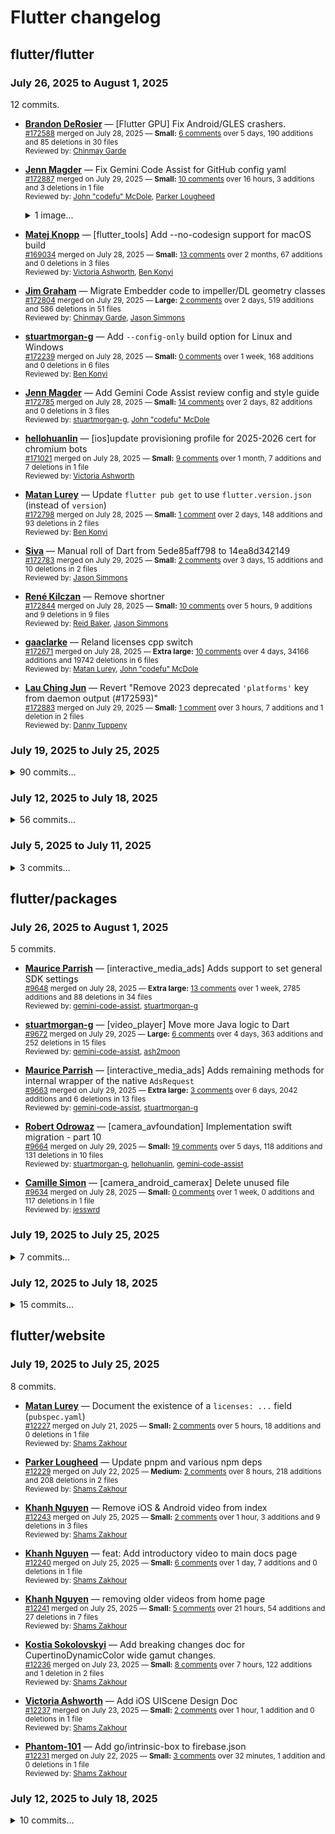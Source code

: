# Flutter changelog

## flutter/flutter

### July 26, 2025 to August 1, 2025

12 commits.

* **[Brandon DeRosier](https://github.com/bdero)** &mdash; [Flutter GPU] Fix Android/GLES crashers.<br />
  <sub>[#172588](https://github.com/flutter/flutter/pull/172588) merged on July 28, 2025 &mdash; **Small:** [6 comments](https://github.com/flutter/flutter/pull/172588) over 5 days, 190 additions and 85 deletions in 30 files</sub><br />
  <sub>Reviewed by: [Chinmay Garde](https://github.com/chinmaygarde)</sub><br />

* **[Jenn Magder](https://github.com/jmagman)** &mdash; Fix Gemini Code Assist for GitHub config yaml<br />
  <sub>[#172887](https://github.com/flutter/flutter/pull/172887) merged on July 29, 2025 &mdash; **Small:** [10 comments](https://github.com/flutter/flutter/pull/172887) over 16 hours, 3 additions and 3 deletions in 1 file</sub><br />
  <sub>Reviewed by: [John "codefu" McDole](https://github.com/jtmcdole), [Parker Lougheed](https://github.com/parlough)</sub><br />
  <sub><details><summary>1 image...</summary><img width="814" height="111" alt="Screenshot 2025-07-28 at 4 45 41 PM" src="https://github.com/user-attachments/assets/6763a74b-3b14-4ef0-8234-4eaa70a72358" /></details></sub>

* **[Matej Knopp](https://github.com/knopp)** &mdash; [flutter_tools] Add --no-codesign support for macOS build<br />
  <sub>[#169034](https://github.com/flutter/flutter/pull/169034) merged on July 28, 2025 &mdash; **Small:** [13 comments](https://github.com/flutter/flutter/pull/169034) over 2 months, 67 additions and 0 deletions in 3 files</sub><br />
  <sub>Reviewed by: [Victoria Ashworth](https://github.com/vashworth), [Ben Konyi](https://github.com/bkonyi)</sub><br />

* **[Jim Graham](https://github.com/flar)** &mdash; Migrate Embedder code to impeller/DL geometry classes<br />
  <sub>[#172804](https://github.com/flutter/flutter/pull/172804) merged on July 29, 2025 &mdash; **Large:** [2 comments](https://github.com/flutter/flutter/pull/172804) over 2 days, 519 additions and 586 deletions in 51 files</sub><br />
  <sub>Reviewed by: [Chinmay Garde](https://github.com/chinmaygarde), [Jason Simmons](https://github.com/jason-simmons)</sub><br />

* **[stuartmorgan-g](https://github.com/stuartmorgan-g)** &mdash; Add `--config-only` build option for Linux and Windows<br />
  <sub>[#172239](https://github.com/flutter/flutter/pull/172239) merged on July 28, 2025 &mdash; **Small:** [0 comments](https://github.com/flutter/flutter/pull/172239) over 1 week, 168 additions and 0 deletions in 6 files</sub><br />
  <sub>Reviewed by: [Ben Konyi](https://github.com/bkonyi)</sub><br />

* **[Jenn Magder](https://github.com/jmagman)** &mdash; Add Gemini Code Assist review config and style guide<br />
  <sub>[#172785](https://github.com/flutter/flutter/pull/172785) merged on July 28, 2025 &mdash; **Small:** [14 comments](https://github.com/flutter/flutter/pull/172785) over 2 days, 82 additions and 0 deletions in 3 files</sub><br />
  <sub>Reviewed by: [stuartmorgan-g](https://github.com/stuartmorgan-g), [John "codefu" McDole](https://github.com/jtmcdole)</sub><br />

* **[hellohuanlin](https://github.com/hellohuanlin)** &mdash; [ios]update provisioning profile for 2025-2026 cert for chromium bots<br />
  <sub>[#171021](https://github.com/flutter/flutter/pull/171021) merged on July 28, 2025 &mdash; **Small:** [9 comments](https://github.com/flutter/flutter/pull/171021) over 1 month, 7 additions and 7 deletions in 1 file</sub><br />
  <sub>Reviewed by: [Victoria Ashworth](https://github.com/vashworth)</sub><br />

* **[Matan Lurey](https://github.com/matanlurey)** &mdash; Update `flutter pub get` to use `flutter.version.json` (instead of `version`)<br />
  <sub>[#172798](https://github.com/flutter/flutter/pull/172798) merged on July 28, 2025 &mdash; **Small:** [1 comment](https://github.com/flutter/flutter/pull/172798) over 2 days, 148 additions and 93 deletions in 2 files</sub><br />
  <sub>Reviewed by: [Ben Konyi](https://github.com/bkonyi)</sub><br />

* **[Siva](https://github.com/a-siva)** &mdash; Manual roll of Dart from 5ede85aff798 to 14ea8d342149<br />
  <sub>[#172783](https://github.com/flutter/flutter/pull/172783) merged on July 29, 2025 &mdash; **Small:** [2 comments](https://github.com/flutter/flutter/pull/172783) over 3 days, 15 additions and 10 deletions in 2 files</sub><br />
  <sub>Reviewed by: [Jason Simmons](https://github.com/jason-simmons)</sub><br />

* **[René Kilczan](https://github.com/rekire)** &mdash; Remove shortner<br />
  <sub>[#172844](https://github.com/flutter/flutter/pull/172844) merged on July 28, 2025 &mdash; **Small:** [10 comments](https://github.com/flutter/flutter/pull/172844) over 5 hours, 9 additions and 9 deletions in 9 files</sub><br />
  <sub>Reviewed by: [Reid Baker](https://github.com/reidbaker), [Jason Simmons](https://github.com/jason-simmons)</sub><br />

* **[gaaclarke](https://github.com/gaaclarke)** &mdash; Reland licenses cpp switch<br />
  <sub>[#172671](https://github.com/flutter/flutter/pull/172671) merged on July 28, 2025 &mdash; **Extra large:** [10 comments](https://github.com/flutter/flutter/pull/172671) over 4 days, 34166 additions and 19742 deletions in 6 files</sub><br />
  <sub>Reviewed by: [Matan Lurey](https://github.com/matanlurey), [John "codefu" McDole](https://github.com/jtmcdole)</sub><br />

* **[Lau Ching Jun](https://github.com/chingjun)** &mdash; Revert "Remove 2023 deprecated `'platforms'` key from daemon output (#172593)"<br />
  <sub>[#172883](https://github.com/flutter/flutter/pull/172883) merged on July 29, 2025 &mdash; **Small:** [1 comment](https://github.com/flutter/flutter/pull/172883) over 3 hours, 7 additions and 1 deletion in 2 files</sub><br />
  <sub>Reviewed by: [Danny Tuppeny](https://github.com/DanTup)</sub><br />

### July 19, 2025 to July 25, 2025

<details>
<summary>90 commits...</summary>

* **[Matan Lurey](https://github.com/matanlurey)** &mdash; Remove IDE validation from `flutter doctor`<br />
  <sub>[#171924](https://github.com/flutter/flutter/pull/171924) merged on July 21, 2025 &mdash; **Extra large:** [4 comments](https://github.com/flutter/flutter/pull/171924) over 1 week, 13 additions and 1830 deletions in 10 files</sub><br />
  <sub>Reviewed by: [Reid Baker](https://github.com/reidbaker), [Jaime Wren](https://github.com/jwren), [Ben Konyi](https://github.com/bkonyi)</sub><br />

* **[Arindam Karmakar](https://github.com/k-arindam)** &mdash; Add `automaticallyImplyActions` property to AppBar<br />
  <sub>[#171113](https://github.com/flutter/flutter/pull/171113) merged on July 24, 2025 &mdash; **Small:** [21 comments](https://github.com/flutter/flutter/pull/171113) over 4 weeks, 141 additions and 1 deletion in 3 files</sub><br />
  <sub>Reviewed by: [Kate Lovett](https://github.com/Piinks), [Justin McCandless](https://github.com/justinmc), [Tong Mu](https://github.com/dkwingsmt)</sub><br />

* **[Reynaldo](https://github.com/reynaldots)** &mdash; feat(tool): Respect user-data-dir flag from web-browser-flag<br />
  <sub>[#169445](https://github.com/flutter/flutter/pull/169445) merged on July 25, 2025 &mdash; **Small:** [17 comments](https://github.com/flutter/flutter/pull/169445) over 2 months, 51 additions and 3 deletions in 2 files</sub><br />
  <sub>Reviewed by: [Mouad Debbar](https://github.com/mdebbar), [Ben Konyi](https://github.com/bkonyi)</sub><br />
  <sub><details><summary>2 images...</summary>![before](https://github.com/user-attachments/assets/b3f33419-fbf1-446e-a471-745df2e8c4f6) | ![after](https://github.com/user-attachments/assets/ea74a203-c269-4ce1-8a9b-f97e9a4cdc78)![before_files](https://github.com/user-attachments/assets/8522e60b-d0eb-4b66-a4b6-c2d6ed34c15b) | ![after_files](https://github.com/user-attachments/assets/ff94b498-b319-474c-89e5-c55f6e1c4383)</details></sub>

* **[Pedro Massango](https://github.com/pedromassango)** &mdash; Fix: Ensure Text widget locale is included in semantics language tag<br />
  <sub>[#172034](https://github.com/flutter/flutter/pull/172034) merged on July 23, 2025 &mdash; **Small:** [18 comments](https://github.com/flutter/flutter/pull/172034) over 1 week, 52 additions and 0 deletions in 2 files</sub><br />
  <sub>Reviewed by: [Victor Sanni](https://github.com/victorsanni), [Kate Lovett](https://github.com/Piinks), [Hannah Jin](https://github.com/hannah-hyj)</sub><br />

* **[Renzo Olivares](https://github.com/Renzo-Olivares)** &mdash; Fix previous text input connection interrupts enter/space<br />
  <sub>[#171973](https://github.com/flutter/flutter/pull/171973) merged on July 25, 2025 &mdash; **Small:** [7 comments](https://github.com/flutter/flutter/pull/171973) over 2 weeks, 158 additions and 0 deletions in 3 files</sub><br />
  <sub>Reviewed by: [Justin McCandless](https://github.com/justinmc), [Camille Simon](https://github.com/camsim99)</sub><br />

* **[Koji Wakamiya](https://github.com/koji-1009)** &mdash; fix: TabBar fontFamily inheritance with custom label styles<br />
  <sub>[#171699](https://github.com/flutter/flutter/pull/171699) merged on July 24, 2025 &mdash; **Small:** [9 comments](https://github.com/flutter/flutter/pull/171699) over 2 weeks, 93 additions and 10 deletions in 2 files</sub><br />
  <sub>Reviewed by: [Abdullah Harits](https://github.com/Harits19), [Qun Cheng](https://github.com/QuncCccccc), [Mitchell Goodwin](https://github.com/MitchellGoodwin)</sub><br />

* **[Jim Graham](https://github.com/flar)** &mdash; [DisplayList] implement shadow bounds without relying on Skia utilities<br />
  <sub>[#172572](https://github.com/flutter/flutter/pull/172572) merged on July 23, 2025 &mdash; **Large:** [34 comments](https://github.com/flutter/flutter/pull/172572) over 19 hours, 548 additions and 9 deletions in 9 files</sub><br />
  <sub>Reviewed by: [gaaclarke](https://github.com/gaaclarke)</sub><br />

* **[gaaclarke](https://github.com/gaaclarke)** &mdash; revert:  Replaces legacy licenses check with licenses_cpp<br />
  <sub>[#172568](https://github.com/flutter/flutter/pull/172568) merged on July 23, 2025 &mdash; **Extra large:** [3 comments](https://github.com/flutter/flutter/pull/172568) over 21 hours, 69282 additions and 36856 deletions in 4 files</sub><br />
  <sub>Reviewed by: [Matan Lurey](https://github.com/matanlurey), [John "codefu" McDole](https://github.com/jtmcdole)</sub><br />

* **[Kishan Rathore](https://github.com/rkishan516)** &mdash; Feat: Add momentary varient of CupertinoSlidingSegmentedControl<br />
  <sub>[#164262](https://github.com/flutter/flutter/pull/164262) merged on July 21, 2025 &mdash; **Small:** [39 comments](https://github.com/flutter/flutter/pull/164262) over 4 months, 162 additions and 13 deletions in 4 files</sub><br />
  <sub>Reviewed by: [Tirth](https://github.com/piedcipher), [Kate Lovett](https://github.com/Piinks), [Victor Sanni](https://github.com/victorsanni), [Tong Mu](https://github.com/dkwingsmt), [Qun Cheng](https://github.com/QuncCccccc)</sub><br />

* **[Elijah Okoroh](https://github.com/okorohelijah)** &mdash; Adapt xcresult parser for Xcode 16 changes<br />
  <sub>[#172596](https://github.com/flutter/flutter/pull/172596) merged on July 23, 2025 &mdash; **Medium:** [21 comments](https://github.com/flutter/flutter/pull/172596) over 23 hours, 253 additions and 78 deletions in 3 files</sub><br />
  <sub>Reviewed by: [Jenn Magder](https://github.com/jmagman), [LouiseHsu](https://github.com/LouiseHsu)</sub><br />

* **[Kostia Sokolovskyi](https://github.com/ksokolovskyi)** &mdash; Add missing deprecations to CupertinoDynamicColor.<br />
  <sub>[#171160](https://github.com/flutter/flutter/pull/171160) merged on July 24, 2025 &mdash; **Small:** [16 comments](https://github.com/flutter/flutter/pull/171160) over 4 weeks, 103 additions and 8 deletions in 5 files</sub><br />
  <sub>Reviewed by: [gaaclarke](https://github.com/gaaclarke), [Tong Mu](https://github.com/dkwingsmt), [Kate Lovett](https://github.com/Piinks)</sub><br />

* **[Ricardo Dalarme](https://github.com/ricardodalarme)** &mdash; feat(IconButton): add property to specify a states controller<br />
  <sub>[#169821](https://github.com/flutter/flutter/pull/169821) merged on July 22, 2025 &mdash; **Small:** [7 comments](https://github.com/flutter/flutter/pull/169821) over 1 month, 142 additions and 13 deletions in 2 files</sub><br />
  <sub>Reviewed by: [Renzo Olivares](https://github.com/Renzo-Olivares), [Tong Mu](https://github.com/dkwingsmt)</sub><br />

* **[gaaclarke](https://github.com/gaaclarke)** &mdash; Replaces legacy licenses check with licenses_cpp<br />
  <sub>[#172486](https://github.com/flutter/flutter/pull/172486) merged on July 22, 2025 &mdash; **Extra large:** [13 comments](https://github.com/flutter/flutter/pull/172486) over 4 hours, 32741 additions and 65114 deletions in 6 files</sub><br />
  <sub>Reviewed by: [John "codefu" McDole](https://github.com/jtmcdole)</sub><br />

* **[Matan Lurey](https://github.com/matanlurey)** &mdash; Wraps all `git` executions in a `Git(...).*`, use `*=noglob` on Windows<br />
  <sub>[#172495](https://github.com/flutter/flutter/pull/172495) merged on July 23, 2025 &mdash; **Large:** [8 comments](https://github.com/flutter/flutter/pull/172495) over 1 day, 579 additions and 333 deletions in 14 files</sub><br />
  <sub>Reviewed by: [Lau Ching Jun](https://github.com/chingjun)</sub><br />

* **[Matan Lurey](https://github.com/matanlurey)** &mdash; Wrap `ShutdownHook` calls to avoid crashing the tool<br />
  <sub>[#171917](https://github.com/flutter/flutter/pull/171917) merged on July 21, 2025 &mdash; **Small:** [6 comments](https://github.com/flutter/flutter/pull/171917) over 1 week, 56 additions and 5 deletions in 2 files</sub><br />
  <sub>Reviewed by: [Ben Konyi](https://github.com/bkonyi)</sub><br />

* **[Rusino](https://github.com/Rusino)** &mdash; WebParagraph initial commit<br />
  <sub>[#167559](https://github.com/flutter/flutter/pull/167559) merged on July 21, 2025 &mdash; **Extra large:** [3 comments](https://github.com/flutter/flutter/pull/167559) over 3 months, 2161 additions and 86 deletions in 22 files</sub><br />
  <sub>Reviewed by: [Kevin Moore](https://github.com/kevmoo), [Mouad Debbar](https://github.com/mdebbar)</sub><br />

* **[Huy](https://github.com/huycozy)** &mdash; Fix PopupMenuButton crashes when being hidden immediately<br />
  <sub>[#171970](https://github.com/flutter/flutter/pull/171970) merged on July 22, 2025 &mdash; **Small:** [1 comment](https://github.com/flutter/flutter/pull/171970) over 1 week, 110 additions and 10 deletions in 2 files</sub><br />
  <sub>Reviewed by: [Tong Mu](https://github.com/dkwingsmt)</sub><br />

* **[Matan Lurey](https://github.com/matanlurey)** &mdash; Skip [tool] crash reporting on `--local-engine`<br />
  <sub>[#172326](https://github.com/flutter/flutter/pull/172326) merged on July 21, 2025 &mdash; **Small:** [3 comments](https://github.com/flutter/flutter/pull/172326) over 3 days, 85 additions and 19 deletions in 2 files</sub><br />
  <sub>Reviewed by: [gaaclarke](https://github.com/gaaclarke), [Justin McCandless](https://github.com/justinmc), [Jason Simmons](https://github.com/jason-simmons)</sub><br />

* **[Jason Simmons](https://github.com/jason-simmons)** &mdash; Upgrade flutter_lints in project template pubspec.yaml files<br />
  <sub>[#172400](https://github.com/flutter/flutter/pull/172400) merged on July 21, 2025 &mdash; **Small:** [0 comments](https://github.com/flutter/flutter/pull/172400) over 2 days, 6 additions and 8 deletions in 6 files</sub><br />
  <sub>Reviewed by: [John "codefu" McDole](https://github.com/jtmcdole), [Zachary Anderson](https://github.com/zanderso)</sub><br />

* **[Matan Lurey](https://github.com/matanlurey)** &mdash; Add support for `/?` to alias to `--help`<br />
  <sub>[#172328](https://github.com/flutter/flutter/pull/172328) merged on July 21, 2025 &mdash; **Small:** [0 comments](https://github.com/flutter/flutter/pull/172328) over 3 days, 18 additions and 1 deletion in 2 files</sub><br />
  <sub>Reviewed by: [Jason Simmons](https://github.com/jason-simmons)</sub><br />

* **[gaaclarke](https://github.com/gaaclarke)** &mdash; Licenses cpp ignore whitespace<br />
  <sub>[#172512](https://github.com/flutter/flutter/pull/172512) merged on July 22, 2025 &mdash; **Extra large:** [5 comments](https://github.com/flutter/flutter/pull/172512) over 17 hours, 1677 additions and 132 deletions in 5 files</sub><br />
  <sub>Reviewed by: [John "codefu" McDole](https://github.com/jtmcdole)</sub><br />

* **[Matan Lurey](https://github.com/matanlurey)** &mdash; Use a fake representation of `cache/artifacts/gradle_wrapper`<br />
  <sub>[#172503](https://github.com/flutter/flutter/pull/172503) merged on July 22, 2025 &mdash; **Small:** [1 comment](https://github.com/flutter/flutter/pull/172503) over 22 hours, 23 additions and 20 deletions in 1 file</sub><br />
  <sub>Reviewed by: [Gray Mackall](https://github.com/gmackall)</sub><br />

* **[Matan Lurey](https://github.com/matanlurey)** &mdash; Remove stale references to `.packages` in tool tests<br />
  <sub>[#172582](https://github.com/flutter/flutter/pull/172582) merged on July 23, 2025 &mdash; **Small:** [1 comment](https://github.com/flutter/flutter/pull/172582) over 2 hours, 14 additions and 26 deletions in 11 files</sub><br />
  <sub>Reviewed by: [Lau Ching Jun](https://github.com/chingjun)</sub><br />

* **[Matan Lurey](https://github.com/matanlurey)** &mdash; Prefix generated Dart plugin imports for `registerWith`<br />
  <sub>[#172511](https://github.com/flutter/flutter/pull/172511) merged on July 23, 2025 &mdash; **Small:** [1 comment](https://github.com/flutter/flutter/pull/172511) over 1 day, 22 additions and 22 deletions in 3 files</sub><br />
  <sub>Reviewed by: [stuartmorgan-g](https://github.com/stuartmorgan-g)</sub><br />

* **[Matan Lurey](https://github.com/matanlurey)** &mdash; `last_engine_commit.ps1`: Use `$flutterRoot` instead of `$gitTopLevel`<br />
  <sub>[#172786](https://github.com/flutter/flutter/pull/172786) merged on July 25, 2025 &mdash; **Small:** [2 comments](https://github.com/flutter/flutter/pull/172786) over 1 hour, 3 additions and 4 deletions in 1 file</sub><br />
  <sub>Reviewed by: [John "codefu" McDole](https://github.com/jtmcdole)</sub><br />

* **[Matan Lurey](https://github.com/matanlurey)** &mdash; Check file contents, remove tests that are now invalid (`: 'none'`)<br />
  <sub>[#172788](https://github.com/flutter/flutter/pull/172788) merged on July 25, 2025 &mdash; **Small:** [0 comments](https://github.com/flutter/flutter/pull/172788) over 52 minutes, 7 additions and 104 deletions in 1 file</sub><br />
  <sub>Reviewed by: [Ben Konyi](https://github.com/bkonyi)</sub><br />

* **[jesswrd](https://github.com/jesswrd)** &mdash; Update warnGradleVersion to `8.7.0`<br />
  <sub>[#172576](https://github.com/flutter/flutter/pull/172576) merged on July 22, 2025 &mdash; **Small:** [2 comments](https://github.com/flutter/flutter/pull/172576) over 48 minutes, 1 addition and 1 deletion in 1 file</sub><br />
  <sub>Reviewed by: [Reid Baker](https://github.com/reidbaker)</sub><br />

* **[John "codefu" McDole](https://github.com/jtmcdole)** &mdash; fix: get content hash for master on local engine branches<br />
  <sub>[#172792](https://github.com/flutter/flutter/pull/172792) merged on July 26, 2025 &mdash; **Small:** [12 comments](https://github.com/flutter/flutter/pull/172792) over 3 hours, 111 additions and 9 deletions in 4 files</sub><br />
  <sub>Reviewed by: [Matan Lurey](https://github.com/matanlurey), [Brandon DeRosier](https://github.com/bdero)</sub><br />

* **[Matan Lurey](https://github.com/matanlurey)** &mdash; Adds `(defaults to ___)` when using `flutter config --help`<br />
  <sub>[#172329](https://github.com/flutter/flutter/pull/172329) merged on July 21, 2025 &mdash; **Small:** [0 comments](https://github.com/flutter/flutter/pull/172329) over 3 days, 13 additions and 1 deletion in 2 files</sub><br />
  <sub>Reviewed by: [Jason Simmons](https://github.com/jason-simmons)</sub><br />

* **[Matan Lurey](https://github.com/matanlurey)** &mdash; Add `--dart-define`, `-D` to `assemble`, deprecate `--define`, `-d`.<br />
  <sub>[#172510](https://github.com/flutter/flutter/pull/172510) merged on July 25, 2025 &mdash; **Small:** [3 comments](https://github.com/flutter/flutter/pull/172510) over 3 days, 12 additions and 4 deletions in 3 files</sub><br />
  <sub>Reviewed by: [Ben Konyi](https://github.com/bkonyi)</sub><br />

* **[Matan Lurey](https://github.com/matanlurey)** &mdash; Remove 2023 deprecated `'platforms'` key from daemon output<br />
  <sub>[#172593](https://github.com/flutter/flutter/pull/172593) merged on July 25, 2025 &mdash; **Small:** [4 comments](https://github.com/flutter/flutter/pull/172593) over 2 days, 1 addition and 7 deletions in 2 files</sub><br />
  <sub>Reviewed by: [Lau Ching Jun](https://github.com/chingjun)</sub><br />

* **[Matan Lurey](https://github.com/matanlurey)** &mdash; Remove deprecated `--[no-]-disable-dds`<br />
  <sub>[#172791](https://github.com/flutter/flutter/pull/172791) merged on July 25, 2025 &mdash; **Small:** [0 comments](https://github.com/flutter/flutter/pull/172791) over 1 hour, 1 addition and 72 deletions in 2 files</sub><br />
  <sub>Reviewed by: [Ben Konyi](https://github.com/bkonyi)</sub><br />

* **[Matan Lurey](https://github.com/matanlurey)** &mdash; Omit `w` (widget tree), `t` (render tree) from `flutter run --profile` `h`<br />
  <sub>[#172506](https://github.com/flutter/flutter/pull/172506) merged on July 22, 2025 &mdash; **Small:** [1 comment](https://github.com/flutter/flutter/pull/172506) over 1 hour, 2 additions and 2 deletions in 1 file</sub><br />
  <sub>Reviewed by: [Lau Ching Jun](https://github.com/chingjun)</sub><br />

* **[John "codefu" McDole](https://github.com/jtmcdole)** &mdash; feat: start using the content aware hash for downloading artifacts<br />
  <sub>[#171927](https://github.com/flutter/flutter/pull/171927) merged on July 21, 2025 &mdash; **Small:** [18 comments](https://github.com/flutter/flutter/pull/171927) over 1 week, 77 additions and 47 deletions in 5 files</sub><br />
  <sub>Reviewed by: [Matan Lurey](https://github.com/matanlurey), [Lau Ching Jun](https://github.com/chingjun)</sub><br />

* **[Matan Lurey](https://github.com/matanlurey)** &mdash; Use `$dartSdkVersion` when creating "dummy" pubspec for `create_api_docs`<br />
  <sub>[#172327](https://github.com/flutter/flutter/pull/172327) merged on July 21, 2025 &mdash; **Small:** [0 comments](https://github.com/flutter/flutter/pull/172327) over 3 days, 11 additions and 10 deletions in 2 files</sub><br />
  <sub>Reviewed by: [Jason Simmons](https://github.com/jason-simmons)</sub><br />

* **[Matan Lurey](https://github.com/matanlurey)** &mdash; Rename `AppRunLogger`, stop writing status messages that break JSON<br />
  <sub>[#172591](https://github.com/flutter/flutter/pull/172591) merged on July 25, 2025 &mdash; **Small:** [3 comments](https://github.com/flutter/flutter/pull/172591) over 2 days, 26 additions and 45 deletions in 6 files</sub><br />
  <sub>Reviewed by: [Lau Ching Jun](https://github.com/chingjun)</sub><br />

* **[Matan Lurey](https://github.com/matanlurey)** &mdash; Remove deprecated `AssetManifest.json` file<br />
  <sub>[#172594](https://github.com/flutter/flutter/pull/172594) merged on July 25, 2025 &mdash; **Small:** [3 comments](https://github.com/flutter/flutter/pull/172594) over 2 days, 10 additions and 164 deletions in 15 files</sub><br />
  <sub>Reviewed by: [Gray Mackall](https://github.com/gmackall)</sub><br />

* **[Matan Lurey](https://github.com/matanlurey)** &mdash; Omit instruction to `cd .` after `flutter create`<br />
  <sub>[#172513](https://github.com/flutter/flutter/pull/172513) merged on July 22, 2025 &mdash; **Medium:** [1 comment](https://github.com/flutter/flutter/pull/172513) over 22 hours, 187 additions and 223 deletions in 2 files</sub><br />
  <sub>Reviewed by: [Lau Ching Jun](https://github.com/chingjun)</sub><br />

* **[Loïc PÉRON](https://github.com/loic-peron-inetum-public)** &mdash; windows: allow pwsh.bat wrapper<br />
  <sub>[#171778](https://github.com/flutter/flutter/pull/171778) merged on July 25, 2025 &mdash; **Small:** [1 comment](https://github.com/flutter/flutter/pull/171778) over 2 weeks, 6 additions and 6 deletions in 3 files</sub><br />
  <sub>Reviewed by: [Matan Lurey](https://github.com/matanlurey), [Ben Konyi](https://github.com/bkonyi)</sub><br />

* **[nakanoh](https://github.com/nakanoh)** &mdash; fix: correct typo in analysis_options.yaml comment (disabeling -> disabling)<br />
  <sub>[#170206](https://github.com/flutter/flutter/pull/170206) merged on July 22, 2025 &mdash; **Small:** [4 comments](https://github.com/flutter/flutter/pull/170206) over 1 month, 1 addition and 1 deletion in 1 file</sub><br />
  <sub>Reviewed by: [Chinmay Garde](https://github.com/chinmaygarde), [Jason Simmons](https://github.com/jason-simmons)</sub><br />

* **[Victor Sanni](https://github.com/victorsanni)** &mdash; Add hitTestChildren to baseline-aligned stack<br />
  <sub>[#172485](https://github.com/flutter/flutter/pull/172485) merged on July 22, 2025 &mdash; **Small:** [4 comments](https://github.com/flutter/flutter/pull/172485) over 8 hours, 29 additions and 0 deletions in 2 files</sub><br />
  <sub>Reviewed by: [Justin McCandless](https://github.com/justinmc), [LongCatIsLooong](https://github.com/LongCatIsLooong)</sub><br />

* **[Mouad Debbar](https://github.com/mdebbar)** &mdash; Update few links in docs<br />
  <sub>[#172166](https://github.com/flutter/flutter/pull/172166) merged on July 25, 2025 &mdash; **Small:** [2 comments](https://github.com/flutter/flutter/pull/172166) over 1 week, 2 additions and 2 deletions in 1 file</sub><br />
  <sub>Reviewed by: [Matan Lurey](https://github.com/matanlurey)</sub><br />

* **[Mouad Debbar](https://github.com/mdebbar)** &mdash; [web] Fix empty first frame in multiview mode<br />
  <sub>[#172493](https://github.com/flutter/flutter/pull/172493) merged on July 25, 2025 &mdash; **Small:** [1 comment](https://github.com/flutter/flutter/pull/172493) over 3 days, 5 additions and 1 deletion in 2 files</sub><br />
  <sub>Reviewed by: [Yegor](https://github.com/yjbanov)</sub><br />

* **[stuartmorgan-g](https://github.com/stuartmorgan-g)** &mdash; Add CLA note to tree hygiene<br />
  <sub>[#172475](https://github.com/flutter/flutter/pull/172475) merged on July 21, 2025 &mdash; **Small:** [1 comment](https://github.com/flutter/flutter/pull/172475) over 36 minutes, 6 additions and 0 deletions in 1 file</sub><br />
  <sub>Reviewed by: [Zachary Anderson](https://github.com/zanderso)</sub><br />

* **[Justin McCandless](https://github.com/justinmc)** &mdash; Bump the customer tests to pick up an update to Zulip's tests, for th…<br />
  <sub>[#172733](https://github.com/flutter/flutter/pull/172733) merged on July 25, 2025 &mdash; **Small:** [0 comments](https://github.com/flutter/flutter/pull/172733) over 20 hours, 1 addition and 1 deletion in 1 file</sub><br />
  <sub>Reviewed by: [Greg Price](https://github.com/gnprice)</sub><br />

* **[John "codefu" McDole](https://github.com/jtmcdole)** &mdash; fix: build size_exp artifacts in post<br />
  <sub>[#172802](https://github.com/flutter/flutter/pull/172802) merged on July 26, 2025 &mdash; **Small:** [3 comments](https://github.com/flutter/flutter/pull/172802) over 2 hours, 1 addition and 1 deletion in 1 file</sub><br />
  <sub>Reviewed by: [Matan Lurey](https://github.com/matanlurey), [Zachary Anderson](https://github.com/zanderso)</sub><br />

* **[Matan Lurey](https://github.com/matanlurey)** &mdash; Refactor `verifyVersion` into typed `Version` object, use it<br />
  <sub>[#172780](https://github.com/flutter/flutter/pull/172780) merged on July 25, 2025 &mdash; **Small:** [3 comments](https://github.com/flutter/flutter/pull/172780) over 1 hour, 101 additions and 36 deletions in 4 files</sub><br />
  <sub>Reviewed by: [Ben Konyi](https://github.com/bkonyi)</sub><br />

* **[Gray Mackall](https://github.com/gmackall)** &mdash; [Android] Add missing ci configuration for `Linux android_java17_tool_integration_tests`<br />
  <sub>[#172702](https://github.com/flutter/flutter/pull/172702) merged on July 24, 2025 &mdash; **Small:** [2 comments](https://github.com/flutter/flutter/pull/172702) over 3 hours, 44 additions and 8 deletions in 3 files</sub><br />
  <sub>Reviewed by: [Matan Lurey](https://github.com/matanlurey)</sub><br />

* **[Matan Lurey](https://github.com/matanlurey)** &mdash; Bringup `linux_web_engine_tests`; failing 4+ times in a row<br />
  <sub>[#172714](https://github.com/flutter/flutter/pull/172714) merged on July 24, 2025 &mdash; **Small:** [1 comment](https://github.com/flutter/flutter/pull/172714) over 2 minutes, 1 addition and 0 deletions in 1 file</sub><br />
  <sub>Reviewed by: [John "codefu" McDole](https://github.com/jtmcdole)</sub><br />

* **[Michael Goderbauer](https://github.com/goderbauer)** &mdash; Bump meta to 0.17.0<br />
  <sub>[#172541](https://github.com/flutter/flutter/pull/172541) merged on July 22, 2025 &mdash; **Small:** [1 comment](https://github.com/flutter/flutter/pull/172541) over 6 hours, 10 additions and 10 deletions in 5 files</sub><br />
  <sub>Reviewed by: [Justin McCandless](https://github.com/justinmc)</sub><br />

* **[Matan Lurey](https://github.com/matanlurey)** &mdash; Emit a warning on `--[no-]disable-dds`, preferring `--no-dds`<br />
  <sub>[#172595](https://github.com/flutter/flutter/pull/172595) merged on July 23, 2025 &mdash; **Small:** [1 comment](https://github.com/flutter/flutter/pull/172595) over 15 hours, 17 additions and 14 deletions in 2 files</sub><br />
  <sub>Reviewed by: [Lau Ching Jun](https://github.com/chingjun)</sub><br />

* **[Matan Lurey](https://github.com/matanlurey)** &mdash; Fix an `omit-type` lint that is breaking the tree<br />
  <sub>[#172776](https://github.com/flutter/flutter/pull/172776) merged on July 25, 2025 &mdash; **Small:** [1 comment](https://github.com/flutter/flutter/pull/172776) over 1 minute, 1 addition and 1 deletion in 1 file</sub><br />
  <sub>Reviewed by: [Loïc Sharma](https://github.com/loic-sharma)</sub><br />

* **[Jason Simmons](https://github.com/jason-simmons)** &mdash; Roll Abseil and remove a workaround for a Fuchsia target that was unable to build Abseil<br />
  <sub>[#172665](https://github.com/flutter/flutter/pull/172665) merged on July 24, 2025 &mdash; **Small:** [5 comments](https://github.com/flutter/flutter/pull/172665) over 4 hours, 2 additions and 53 deletions in 3 files</sub><br />
  <sub>Reviewed by: [Jackson Gardner](https://github.com/eyebrowsoffire)</sub><br />

* **[Matan Lurey](https://github.com/matanlurey)** &mdash; Hide `flutter assemble` unless `--verbose`<br />
  <sub>[#172508](https://github.com/flutter/flutter/pull/172508) merged on July 22, 2025 &mdash; **Small:** [0 comments](https://github.com/flutter/flutter/pull/172508) over 6 hours, 52 additions and 1 deletion in 3 files</sub><br />
  <sub>Reviewed by: [Lau Ching Jun](https://github.com/chingjun)</sub><br />

* **[Gray Mackall](https://github.com/gmackall)** &mdash; [android] Fix broken `--android-skip-build-dependency-validation` flag<br />
  <sub>[#172581](https://github.com/flutter/flutter/pull/172581) merged on July 23, 2025 &mdash; **Small:** [0 comments](https://github.com/flutter/flutter/pull/172581) over 1 day, 93 additions and 5 deletions in 4 files</sub><br />
  <sub>Reviewed by: [Reid Baker](https://github.com/reidbaker)</sub><br />

* **[John "codefu" McDole](https://github.com/jtmcdole)** &mdash; fix: size-exp naming<br />
  <sub>[#172647](https://github.com/flutter/flutter/pull/172647) merged on July 23, 2025 &mdash; **Small:** [1 comment](https://github.com/flutter/flutter/pull/172647) over 1 hour, 3 additions and 0 deletions in 1 file</sub><br />
  <sub>Reviewed by: [Jason Simmons](https://github.com/jason-simmons)</sub><br />

* **[gaaclarke](https://github.com/gaaclarke)** &mdash; licenses_cpp: implements extracting regions from matched text<br />
  <sub>[#172655](https://github.com/flutter/flutter/pull/172655) merged on July 24, 2025 &mdash; **Small:** [3 comments](https://github.com/flutter/flutter/pull/172655) over 6 hours, 123 additions and 56 deletions in 7 files</sub><br />
  <sub>Reviewed by: [Matan Lurey](https://github.com/matanlurey), [John "codefu" McDole](https://github.com/jtmcdole)</sub><br />

* **[John "codefu" McDole](https://github.com/jtmcdole)** &mdash; feat: start using the content aware hash for downloading artifacts<br />
  <sub>[#172552](https://github.com/flutter/flutter/pull/172552) merged on July 22, 2025 &mdash; **Small:** [5 comments](https://github.com/flutter/flutter/pull/172552) over 2 hours, 122 additions and 60 deletions in 10 files</sub><br />
  <sub>Reviewed by: [Victoria Ashworth](https://github.com/vashworth), [Jenn Magder](https://github.com/jmagman)</sub><br />

* **[Matan Lurey](https://github.com/matanlurey)** &mdash; Add a warning on usage of `dartPluginClass: 'none'`.<br />
  <sub>[#172315](https://github.com/flutter/flutter/pull/172315) merged on July 21, 2025 &mdash; **Small:** [1 comment](https://github.com/flutter/flutter/pull/172315) over 3 days, 121 additions and 6 deletions in 3 files</sub><br />
  <sub>Reviewed by: [stuartmorgan-g](https://github.com/stuartmorgan-g)</sub><br />

* **[Matan Lurey](https://github.com/matanlurey)** &mdash; Remove support for `pluginClass: none` (on `master`; `> 3.35.0`)<br />
  <sub>[#172579](https://github.com/flutter/flutter/pull/172579) merged on July 24, 2025 &mdash; **Small:** [1 comment](https://github.com/flutter/flutter/pull/172579) over 1 day, 3 additions and 123 deletions in 3 files</sub><br />
  <sub>Reviewed by: [stuartmorgan-g](https://github.com/stuartmorgan-g)</sub><br />

* **[Hannah Jin](https://github.com/hannah-hyj)** &mdash; [Web][a11y] Update selected chips semantics <br />
  <sub>[#172660](https://github.com/flutter/flutter/pull/172660) merged on July 23, 2025 &mdash; **Small:** [2 comments](https://github.com/flutter/flutter/pull/172660) over 4 hours, 34 additions and 12 deletions in 2 files</sub><br />
  <sub>Reviewed by: [Yegor](https://github.com/yjbanov)</sub><br />

* **[Matan Lurey](https://github.com/matanlurey)** &mdash; Refactor checks for `--machine`<br />
  <sub>[#172504](https://github.com/flutter/flutter/pull/172504) merged on July 22, 2025 &mdash; **Small:** [2 comments](https://github.com/flutter/flutter/pull/172504) over 1 hour, 7 additions and 16 deletions in 1 file</sub><br />
  <sub>Reviewed by: [Lau Ching Jun](https://github.com/chingjun)</sub><br />

* **[Gray Mackall](https://github.com/gmackall)** &mdash; [FGP] Small restructuring of Android Studio native flutter dependency support<br />
  <sub>[#172651](https://github.com/flutter/flutter/pull/172651) merged on July 23, 2025 &mdash; **Small:** [5 comments](https://github.com/flutter/flutter/pull/172651) over 47 minutes, 18 additions and 6 deletions in 1 file</sub><br />
  <sub>Reviewed by: [Reid Baker](https://github.com/reidbaker)</sub><br />

* **[Matan Lurey](https://github.com/matanlurey)** &mdash; Update `main`/`master` repoExceptions analysis set<br />
  <sub>[#172796](https://github.com/flutter/flutter/pull/172796) merged on July 25, 2025 &mdash; **Small:** [1 comment](https://github.com/flutter/flutter/pull/172796) over 1 hour, 5 additions and 8 deletions in 3 files</sub><br />
  <sub>Reviewed by: [John "codefu" McDole](https://github.com/jtmcdole)</sub><br />

* **[Matan Lurey](https://github.com/matanlurey)** &mdash; Update `dev/bots/post_process_docs.dart` to use `flutter.version.json`<br />
  <sub>[#172601](https://github.com/flutter/flutter/pull/172601) merged on July 23, 2025 &mdash; **Small:** [0 comments](https://github.com/flutter/flutter/pull/172601) over 14 hours, 6 additions and 2 deletions in 1 file</sub><br />
  <sub>Reviewed by: [John "codefu" McDole](https://github.com/jtmcdole)</sub><br />

* **[Jason Simmons](https://github.com/jason-simmons)** &mdash; Update excluded_files to match the current output of the old license checker<br />
  <sub>[#172670](https://github.com/flutter/flutter/pull/172670) merged on July 23, 2025 &mdash; **Small:** [1 comment](https://github.com/flutter/flutter/pull/172670) over 1 hour, 3 additions and 0 deletions in 1 file</sub><br />
  <sub>Reviewed by: [gaaclarke](https://github.com/gaaclarke)</sub><br />

* **[Matan Lurey](https://github.com/matanlurey)** &mdash; Delete (unused) `dev/checks_tool` directory<br />
  <sub>[#172715](https://github.com/flutter/flutter/pull/172715) merged on July 24, 2025 &mdash; **Small:** [1 comment](https://github.com/flutter/flutter/pull/172715) over 35 minutes, 0 additions and 39 deletions in 5 files</sub><br />
  <sub>Reviewed by: [John "codefu" McDole](https://github.com/jtmcdole)</sub><br />

* **[Reid Baker](https://github.com/reidbaker)** &mdash; Update CHANGELOG.md for 3.32.8<br />
  <sub>[#172779](https://github.com/flutter/flutter/pull/172779) merged on July 25, 2025 &mdash; **Small:** [0 comments](https://github.com/flutter/flutter/pull/172779) over 18 minutes, 7 additions and 0 deletions in 1 file</sub><br />
  <sub>Reviewed by: [Matan Lurey](https://github.com/matanlurey)</sub><br />

* **[Jamil Saadeh](https://github.com/jamilsaadeh97)** &mdash; Migrate to null aware elements - Part 3<br />
  <sub>[#172307](https://github.com/flutter/flutter/pull/172307) merged on July 25, 2025 &mdash; **Small:** [1 comment](https://github.com/flutter/flutter/pull/172307) over 1 week, 9 additions and 25 deletions in 9 files</sub><br />
  <sub>Reviewed by: [Reid Baker](https://github.com/reidbaker), [Camille Simon](https://github.com/camsim99)</sub><br />

* **[Siva](https://github.com/a-siva)** &mdash; Manual roll of Dart from 26dece893751 to 5ede85aff798<br />
  <sub>[#172731](https://github.com/flutter/flutter/pull/172731) merged on July 24, 2025 &mdash; **Small:** [0 comments](https://github.com/flutter/flutter/pull/172731) over 1 hour, 3 additions and 3 deletions in 2 files</sub><br />
  <sub>Reviewed by: [Jason Simmons](https://github.com/jason-simmons)</sub><br />

* **[Jamil Saadeh](https://github.com/jamilsaadeh97)** &mdash; Migrate to null aware elements - Part 1<br />
  <sub>[#172198](https://github.com/flutter/flutter/pull/172198) merged on July 24, 2025 &mdash; **Small:** [6 comments](https://github.com/flutter/flutter/pull/172198) over 1 week, 55 additions and 63 deletions in 2 files</sub><br />
  <sub>Reviewed by: [Mitchell Goodwin](https://github.com/MitchellGoodwin), [Victor Sanni](https://github.com/victorsanni)</sub><br />

* **[Robert Ancell](https://github.com/robert-ancell)** &mdash; Remove GtkGLArea and render directly into GtkDrawingArea<br />
  <sub>[#172343](https://github.com/flutter/flutter/pull/172343) merged on July 23, 2025 &mdash; **Medium:** [3 comments](https://github.com/flutter/flutter/pull/172343) over 4 days, 188 additions and 200 deletions in 9 files</sub><br />
  <sub>Reviewed by: [Matthew Kosarek](https://github.com/mattkae)</sub><br />

* **[Dmitry Grand](https://github.com/ievdokdm)** &mdash; Add `docs_action` to `.ci.yaml` doc-related tasks<br />
  <sub>[#172589](https://github.com/flutter/flutter/pull/172589) merged on July 24, 2025 &mdash; **Small:** [1 comment](https://github.com/flutter/flutter/pull/172589) over 2 days, 6 additions and 0 deletions in 1 file</sub><br />
  <sub>Reviewed by: [Matan Lurey](https://github.com/matanlurey)</sub><br />

* **[Robert Ancell](https://github.com/robert-ancell)** &mdash; Render Flutter in its own EGL context<br />
  <sub>[#172330](https://github.com/flutter/flutter/pull/172330) merged on July 21, 2025 &mdash; **Small:** [2 comments](https://github.com/flutter/flutter/pull/172330) over 3 days, 61 additions and 101 deletions in 5 files</sub><br />
  <sub>Reviewed by: [Matthew Kosarek](https://github.com/mattkae)</sub><br />

* **[Sam Rawlins](https://github.com/srawlins)** &mdash; Flutter-Cherrypick-Process.md - Spell cherry-pick consistently<br />
  <sub>[#172697](https://github.com/flutter/flutter/pull/172697) merged on July 24, 2025 &mdash; **Small:** [0 comments](https://github.com/flutter/flutter/pull/172697) over 3 hours, 4 additions and 4 deletions in 1 file</sub><br />
  <sub>Reviewed by: [Matan Lurey](https://github.com/matanlurey)</sub><br />

* **[Alex Talebi](https://github.com/SalehTZ)** &mdash; Improve assertion message in `_MixedBorderRadius.resolve()`<br />
  <sub>[#172100](https://github.com/flutter/flutter/pull/172100) merged on July 24, 2025 &mdash; **Small:** [1 comment](https://github.com/flutter/flutter/pull/172100) over 1 week, 37 additions and 1 deletion in 2 files</sub><br />
  <sub>Reviewed by: [Daniil Lipatkin](https://github.com/nt4f04uNd), [Victor Sanni](https://github.com/victorsanni)</sub><br />

* **[p1318k](https://github.com/p1318k)** &mdash; fix: macOS Mojave Crash on Flutter Desktop Startup<br />
  <sub>[#172282](https://github.com/flutter/flutter/pull/172282) merged on July 21, 2025 &mdash; **Small:** [5 comments](https://github.com/flutter/flutter/pull/172282) over 4 days, 4 additions and 2 deletions in 1 file</sub><br />
  <sub>Reviewed by: [Chinmay Garde](https://github.com/chinmaygarde), [Jason Simmons](https://github.com/jason-simmons)</sub><br />

* **[Ahmed Mohamed Sameh](https://github.com/ahmedsameha1)** &mdash; Make sure that a BottomAppBar doesn't crash in 0x0 environment<br />
  <sub>[#172097](https://github.com/flutter/flutter/pull/172097) merged on July 24, 2025 &mdash; **Small:** [3 comments](https://github.com/flutter/flutter/pull/172097) over 1 week, 12 additions and 0 deletions in 1 file</sub><br />
  <sub>Reviewed by: [Tong Mu](https://github.com/dkwingsmt), [Mitchell Goodwin](https://github.com/MitchellGoodwin)</sub><br />

* **[Valentin Vignal](https://github.com/ValentinVignal)** &mdash; Add `radioInnerRadius` to `RadioListTile`<br />
  <sub>[#171851](https://github.com/flutter/flutter/pull/171851) merged on July 21, 2025 &mdash; **Small:** [2 comments](https://github.com/flutter/flutter/pull/171851) over 1 week, 30 additions and 1 deletion in 2 files</sub><br />
  <sub>Reviewed by: [Justin McCandless](https://github.com/justinmc)</sub><br />

* **[Srujan Gaddam](https://github.com/srujzs)** &mdash; Use baseUri always when doing a hot reload or hot restart<br />
  <sub>[#172271](https://github.com/flutter/flutter/pull/172271) merged on July 21, 2025 &mdash; **Small:** [3 comments](https://github.com/flutter/flutter/pull/172271) over 4 days, 9 additions and 9 deletions in 3 files</sub><br />
  <sub>Reviewed by: [Nicholas Shahan](https://github.com/nshahan)</sub><br />

* **[Alex Talebi](https://github.com/SalehTZ)** &mdash; Improve assertion message in `AlignmentDirectional.resolve`<br />
  <sub>[#172096](https://github.com/flutter/flutter/pull/172096) merged on July 22, 2025 &mdash; **Small:** [8 comments](https://github.com/flutter/flutter/pull/172096) over 1 week, 35 additions and 2 deletions in 2 files</sub><br />
  <sub>Reviewed by: [Daniil Lipatkin](https://github.com/nt4f04uNd), [Mitchell Goodwin](https://github.com/MitchellGoodwin), [Victor Sanni](https://github.com/victorsanni)</sub><br />

* **[Ahmed Mohamed Sameh](https://github.com/ahmedsameha1)** &mdash; Handle#6537 bottom navigation bar<br />
  <sub>[#172404](https://github.com/flutter/flutter/pull/172404) merged on July 24, 2025 &mdash; **Small:** [2 comments](https://github.com/flutter/flutter/pull/172404) over 5 days, 23 additions and 0 deletions in 1 file</sub><br />
  <sub>Reviewed by: [Tong Mu](https://github.com/dkwingsmt), [Mitchell Goodwin](https://github.com/MitchellGoodwin)</sub><br />

* **[Ahmed Mohamed Sameh](https://github.com/ahmedsameha1)** &mdash; Make sure that a MaterialBanner doesn't crash in 0x0 environment<br />
  <sub>[#172074](https://github.com/flutter/flutter/pull/172074) merged on July 24, 2025 &mdash; **Small:** [5 comments](https://github.com/flutter/flutter/pull/172074) over 1 week, 14 additions and 0 deletions in 1 file</sub><br />
  <sub>Reviewed by: [Tong Mu](https://github.com/dkwingsmt), [Mitchell Goodwin](https://github.com/MitchellGoodwin)</sub><br />

* **[LongCatIsLooong](https://github.com/LongCatIsLooong)** &mdash; Revert #160653 Fix view removal process for AutofillContextAction.cancel<br />
  <sub>[#172490](https://github.com/flutter/flutter/pull/172490) merged on July 22, 2025 &mdash; **Small:** [3 comments](https://github.com/flutter/flutter/pull/172490) over 21 hours, 2 additions and 26 deletions in 2 files</sub><br />
  <sub>Reviewed by: [hellohuanlin](https://github.com/hellohuanlin)</sub><br />

* **[Ahmed Mohamed Sameh](https://github.com/ahmedsameha1)** &mdash; Make sure that a Card doesn't crash in 0x0 environment<br />
  <sub>[#172373](https://github.com/flutter/flutter/pull/172373) merged on July 24, 2025 &mdash; **Small:** [3 comments](https://github.com/flutter/flutter/pull/172373) over 6 days, 14 additions and 0 deletions in 1 file</sub><br />
  <sub>Reviewed by: [Tong Mu](https://github.com/dkwingsmt), [Mitchell Goodwin](https://github.com/MitchellGoodwin)</sub><br />

* **[Ahmed Mohamed Sameh](https://github.com/ahmedsameha1)** &mdash; Make sure that an AboutDialog doesn't crash in 0x0 environment<br />
  <sub>[#172444](https://github.com/flutter/flutter/pull/172444) merged on July 24, 2025 &mdash; **Small:** [3 comments](https://github.com/flutter/flutter/pull/172444) over 3 days, 14 additions and 0 deletions in 1 file</sub><br />
  <sub>Reviewed by: [Tong Mu](https://github.com/dkwingsmt), [Mitchell Goodwin](https://github.com/MitchellGoodwin)</sub><br />

* **[Siva](https://github.com/a-siva)** &mdash; Manual Roll of Dart SDK from da9e0299c120 to a31774a3d049<br />
  <sub>[#172616](https://github.com/flutter/flutter/pull/172616) merged on July 23, 2025 &mdash; **Small:** [0 comments](https://github.com/flutter/flutter/pull/172616) over 11 hours, 9 additions and 10 deletions in 3 files</sub><br />
  <sub>Reviewed by: [Jason Simmons](https://github.com/jason-simmons)</sub><br />

* **[Ahmed Mohamed Sameh](https://github.com/ahmedsameha1)** &mdash; Make sure that an ActionChip doesn't crash in 0x0 environment<br />
  <sub>[#172684](https://github.com/flutter/flutter/pull/172684) merged on July 24, 2025 &mdash; **Small:** [2 comments](https://github.com/flutter/flutter/pull/172684) over 16 hours, 14 additions and 0 deletions in 1 file</sub><br />
  <sub>Reviewed by: [Tong Mu](https://github.com/dkwingsmt), [Mitchell Goodwin](https://github.com/MitchellGoodwin)</sub><br />

* **[Brandon DeRosier](https://github.com/bdero)** &mdash; [Impeller] Log glCheckFrameBufferStatus output when it fails in blit pass.<br />
  <sub>[#172592](https://github.com/flutter/flutter/pull/172592) merged on July 25, 2025 &mdash; **Small:** [4 comments](https://github.com/flutter/flutter/pull/172592) over 2 days, 5 additions and 3 deletions in 1 file</sub><br />
  <sub>Reviewed by: [Chinmay Garde](https://github.com/chinmaygarde)</sub><br />

* **[Kaylee Lubick](https://github.com/kjlubick)** &mdash; [skia] Update call to SkImage::makeSubset<br />
  <sub>[#172456](https://github.com/flutter/flutter/pull/172456) merged on July 21, 2025 &mdash; **Small:** [0 comments](https://github.com/flutter/flutter/pull/172456) over 1 hour, 3 additions and 2 deletions in 1 file</sub><br />
  <sub>Reviewed by: [Jason Simmons](https://github.com/jason-simmons)</sub><br />

</details>

### July 12, 2025 to July 18, 2025

<details>
<summary>56 commits...</summary>

* **[Kostia Sokolovskyi](https://github.com/ksokolovskyi)** &mdash; [web] Remove all usages of js_util.<br />
  <sub>[#171871](https://github.com/flutter/flutter/pull/171871) merged on July 16, 2025 &mdash; **Large:** [42 comments](https://github.com/flutter/flutter/pull/171871) over 1 week, 287 additions and 244 deletions in 26 files</sub><br />
  <sub>Reviewed by: [Mouad Debbar](https://github.com/mdebbar), [Srujan Gaddam](https://github.com/srujzs)</sub><br />

* **[LongCatIsLooong](https://github.com/LongCatIsLooong)** &mdash; add `debugPaintTextLayoutBoxes` for debugging text layout<br />
  <sub>[#168876](https://github.com/flutter/flutter/pull/168876) merged on July 17, 2025 &mdash; **Small:** [9 comments](https://github.com/flutter/flutter/pull/168876) over 2 months, 87 additions and 5 deletions in 4 files</sub><br />
  <sub>Reviewed by: [Loïc Sharma](https://github.com/loic-sharma)</sub><br />
  <sub><details><summary>1 image...</summary><img width="410" alt="image" src="https://github.com/user-attachments/assets/788b8089-373f-4af0-9144-306b3e755614" /></details></sub>

* **[Justin McCandless](https://github.com/justinmc)** &mdash; No SystemContextMenu when readOnly is true<br />
  <sub>[#171242](https://github.com/flutter/flutter/pull/171242) merged on July 17, 2025 &mdash; **Large:** [14 comments](https://github.com/flutter/flutter/pull/171242) over 2 weeks, 607 additions and 8 deletions in 12 files</sub><br />
  <sub>Reviewed by: [Renzo Olivares](https://github.com/Renzo-Olivares)</sub><br />

* **[Justin McCandless](https://github.com/justinmc)** &mdash; Fix mutating Paint bug<br />
  <sub>[#171180](https://github.com/flutter/flutter/pull/171180) merged on July 17, 2025 &mdash; **Large:** [7 comments](https://github.com/flutter/flutter/pull/171180) over 3 weeks, 844 additions and 11 deletions in 4 files</sub><br />
  <sub>Reviewed by: [Valentin Vignal](https://github.com/ValentinVignal)</sub><br />

* **[Mohellebi abdessalem](https://github.com/AbdeMohlbi)** &mdash; fix android studio lint about lambda function<br />
  <sub>[#172063](https://github.com/flutter/flutter/pull/172063) merged on July 14, 2025 &mdash; **Small:** [2 comments](https://github.com/flutter/flutter/pull/172063) over 2 days, 2 additions and 2 deletions in 1 file</sub><br />
  <sub>Reviewed by: [Reid Baker](https://github.com/reidbaker), [Gray Mackall](https://github.com/gmackall)</sub><br />
  <sub><details><summary>1 image...</summary><img width="618" height="219" alt="AS_01" src="https://github.com/user-attachments/assets/d4c4c84d-f7d4-4a07-96a0-00d992c0d6d8" /></details></sub>

* **[Harry Terkelsen](https://github.com/harryterkelsen)** &mdash; Properly lay out and position RenderWebImage<br />
  <sub>[#171916](https://github.com/flutter/flutter/pull/171916) merged on July 16, 2025 &mdash; **Small:** [9 comments](https://github.com/flutter/flutter/pull/171916) over 6 days, 254 additions and 25 deletions in 7 files</sub><br />
  <sub>Reviewed by: [Mouad Debbar](https://github.com/mdebbar)</sub><br />

* **[Harry Terkelsen](https://github.com/harryterkelsen)** &mdash; [web] Delete unused files in the engine<br />
  <sub>[#172035](https://github.com/flutter/flutter/pull/172035) merged on July 14, 2025 &mdash; **Medium:** [1 comment](https://github.com/flutter/flutter/pull/172035) over 2 days, 0 additions and 344 deletions in 4 files</sub><br />
  <sub>Reviewed by: [Yegor](https://github.com/yjbanov)</sub><br />

* **[Justin McCandless](https://github.com/justinmc)** &mdash; Route transition duration<br />
  <sub>[#171109](https://github.com/flutter/flutter/pull/171109) merged on July 14, 2025 &mdash; **Large:** [4 comments](https://github.com/flutter/flutter/pull/171109) over 2 weeks, 695 additions and 71 deletions in 12 files</sub><br />
  <sub>Reviewed by: [Tong Mu](https://github.com/dkwingsmt)</sub><br />

* **[Tong Mu](https://github.com/dkwingsmt)** &mdash; Add dartpad example to `RoundedSuperellipseBorder`<br />
  <sub>[#172185](https://github.com/flutter/flutter/pull/172185) merged on July 16, 2025 &mdash; **Small:** [1 comment](https://github.com/flutter/flutter/pull/172185) over 6 hours, 188 additions and 0 deletions in 3 files</sub><br />
  <sub>Reviewed by: [Mitchell Goodwin](https://github.com/MitchellGoodwin)</sub><br />

* **[gaaclarke](https://github.com/gaaclarke)** &mdash; Licenses_cpp: Parses NOTICES and DEPS<br />
  <sub>[#172044](https://github.com/flutter/flutter/pull/172044) merged on July 15, 2025 &mdash; **Extra large:** [3 comments](https://github.com/flutter/flutter/pull/172044) over 3 days, 14922 additions and 9233 deletions in 14 files</sub><br />
  <sub>Reviewed by: [Matan Lurey](https://github.com/matanlurey)</sub><br />

* **[Matan Lurey](https://github.com/matanlurey)** &mdash; Refactor and forbid `base/exit.dart` outside of `lib/runner.dart`<br />
  <sub>[#171923](https://github.com/flutter/flutter/pull/171923) merged on July 17, 2025 &mdash; **Small:** [2 comments](https://github.com/flutter/flutter/pull/171923) over 1 week, 108 additions and 65 deletions in 14 files</sub><br />
  <sub>Reviewed by: [Ben Konyi](https://github.com/bkonyi)</sub><br />

* **[Matan Lurey](https://github.com/matanlurey)** &mdash; Use UTC timezone for `stamp_command_test` to avoid local TZ flakes<br />
  <sub>[#172319](https://github.com/flutter/flutter/pull/172319) merged on July 17, 2025 &mdash; **Small:** [2 comments](https://github.com/flutter/flutter/pull/172319) over 1 hour, 3 additions and 3 deletions in 1 file</sub><br />
  <sub>Reviewed by: [John "codefu" McDole](https://github.com/jtmcdole)</sub><br />

* **[Harry Terkelsen](https://github.com/harryterkelsen)** &mdash; [web] Add tests for unified platform view embedding behavior<br />
  <sub>[#172313](https://github.com/flutter/flutter/pull/172313) merged on July 17, 2025 &mdash; **Large:** [5 comments](https://github.com/flutter/flutter/pull/172313) over 1 hour, 1051 additions and 14 deletions in 13 files</sub><br />
  <sub>Reviewed by: [Mouad Debbar](https://github.com/mdebbar)</sub><br />

* **[gaaclarke](https://github.com/gaaclarke)** &mdash; Licenses cpp 716<br />
  <sub>[#172261](https://github.com/flutter/flutter/pull/172261) merged on July 17, 2025 &mdash; **Extra large:** [1 comment](https://github.com/flutter/flutter/pull/172261) over 1 hour, 26474 additions and 10840 deletions in 27 files</sub><br />
  <sub>Reviewed by: [John "codefu" McDole](https://github.com/jtmcdole)</sub><br />

* **[Matan Lurey](https://github.com/matanlurey)** &mdash; Allow a release without engine cherrypicks (adds fallback logic)<br />
  <sub>[#172184](https://github.com/flutter/flutter/pull/172184) merged on July 15, 2025 &mdash; **Small:** [5 comments](https://github.com/flutter/flutter/pull/172184) over 1 hour, 128 additions and 6 deletions in 3 files</sub><br />
  <sub>Reviewed by: [John "codefu" McDole](https://github.com/jtmcdole)</sub><br />

* **[John "codefu" McDole](https://github.com/jtmcdole)** &mdash; fix: produce pom/jar files with content_hash<br />
  <sub>[#172378](https://github.com/flutter/flutter/pull/172378) merged on July 19, 2025 &mdash; **Small:** [8 comments](https://github.com/flutter/flutter/pull/172378) over 9 hours, 156 additions and 5 deletions in 7 files</sub><br />
  <sub>Reviewed by: [Matt Boetger](https://github.com/mboetger), [Jason Simmons](https://github.com/jason-simmons)</sub><br />

* **[John "codefu" McDole](https://github.com/jtmcdole)** &mdash; feat: Tag Fuchsia artifacts by content hash<br />
  <sub>[#172132](https://github.com/flutter/flutter/pull/172132) merged on July 15, 2025 &mdash; **Small:** [10 comments](https://github.com/flutter/flutter/pull/172132) over 20 hours, 88 additions and 16 deletions in 3 files</sub><br />
  <sub>Reviewed by: [Matan Lurey](https://github.com/matanlurey), [Zachary Anderson](https://github.com/zanderso)</sub><br />

* **[Robert Ancell](https://github.com/robert-ancell)** &mdash; Perform OpenGL compositing in the Flutter thread and write to a framebuffer.<br />
  <sub>[#172090](https://github.com/flutter/flutter/pull/172090) merged on July 17, 2025 &mdash; **Large:** [9 comments](https://github.com/flutter/flutter/pull/172090) over 2 days, 335 additions and 294 deletions in 13 files</sub><br />
  <sub>Reviewed by: [Matthew Kosarek](https://github.com/mattkae)</sub><br />

* **[Muhammad Mohiuddin](https://github.com/MohiuddinM)** &mdash; Add a getter to get the recorder used by painting context<br />
  <sub>[#170223](https://github.com/flutter/flutter/pull/170223) merged on July 17, 2025 &mdash; **Small:** [8 comments](https://github.com/flutter/flutter/pull/170223) over 1 month, 18 additions and 0 deletions in 2 files</sub><br />
  <sub>Reviewed by: [Tong Mu](https://github.com/dkwingsmt), [Kate Lovett](https://github.com/Piinks)</sub><br />

* **[Ivan Inozemtsev](https://github.com/iinozemtsev)** &mdash; Roll Dart SDK to 3.9.0-333.2.beta<br />
  <sub>[#172167](https://github.com/flutter/flutter/pull/172167) merged on July 15, 2025 &mdash; **Small:** [1 comment](https://github.com/flutter/flutter/pull/172167) over 1 hour, 2 additions and 2 deletions in 1 file</sub><br />
  <sub>Reviewed by: [Matan Lurey](https://github.com/matanlurey)</sub><br />

* **[Torikul Islam Topu](https://github.com/iamtoricool)** &mdash; feat: Add `maxCount` parameter to `Badge.count` constructor.<br />
  <sub>[#171054](https://github.com/flutter/flutter/pull/171054) merged on July 17, 2025 &mdash; **Small:** [16 comments](https://github.com/flutter/flutter/pull/171054) over 3 weeks, 80 additions and 5 deletions in 2 files</sub><br />
  <sub>Reviewed by: [Kate Lovett](https://github.com/Piinks), [Pranav](https://github.com/pranavo72bex), [Qun Cheng](https://github.com/QuncCccccc), [Victor Sanni](https://github.com/victorsanni)</sub><br />

* **[jesswrd](https://github.com/jesswrd)** &mdash; Migrate to arm based firebase test devices for api 26 and 27<br />
  <sub>[#172128](https://github.com/flutter/flutter/pull/172128) merged on July 14, 2025 &mdash; **Small:** [1 comment](https://github.com/flutter/flutter/pull/172128) over 1 hour, 3 additions and 5 deletions in 1 file</sub><br />
  <sub>Reviewed by: [Reid Baker](https://github.com/reidbaker)</sub><br />

* **[Ben Konyi](https://github.com/bkonyi)** &mdash; [ Widget Preview ] Initial work to support reacting to IDE events<br />
  <sub>[#172040](https://github.com/flutter/flutter/pull/172040) merged on July 14, 2025 &mdash; **Large:** [3 comments](https://github.com/flutter/flutter/pull/172040) over 2 days, 653 additions and 17 deletions in 12 files</sub><br />
  <sub>Reviewed by: [Jessy Yameogo](https://github.com/jyameo)</sub><br />

* **[Ahmed Mohamed Sameh](https://github.com/ahmedsameha1)** &mdash; Fix Size.isEmpty description<br />
  <sub>[#172021](https://github.com/flutter/flutter/pull/172021) merged on July 17, 2025 &mdash; **Small:** [0 comments](https://github.com/flutter/flutter/pull/172021) over 6 days, 1 addition and 1 deletion in 1 file</sub><br />
  <sub>Reviewed by: [Chinmay Garde](https://github.com/chinmaygarde), [Jason Simmons](https://github.com/jason-simmons)</sub><br />

* **[Mikhail Novoseltsev](https://github.com/Sameri11)** &mdash; [Android] remove obsolete gradle api in FGP<br />
  <sub>[#172085](https://github.com/flutter/flutter/pull/172085) merged on July 15, 2025 &mdash; **Small:** [3 comments](https://github.com/flutter/flutter/pull/172085) over 2 days, 188 additions and 5 deletions in 3 files</sub><br />
  <sub>Reviewed by: [Reid Baker](https://github.com/reidbaker), [Gray Mackall](https://github.com/gmackall)</sub><br />

* **[Justin McCandless](https://github.com/justinmc)** &mdash; Platform views shouldn't receive pointer events when not laid out<br />
  <sub>[#172043](https://github.com/flutter/flutter/pull/172043) merged on July 17, 2025 &mdash; **Small:** [3 comments](https://github.com/flutter/flutter/pull/172043) over 5 days, 197 additions and 0 deletions in 2 files</sub><br />
  <sub>Reviewed by: [Tong Mu](https://github.com/dkwingsmt)</sub><br />

* **[Jason Simmons](https://github.com/jason-simmons)** &mdash; [Impeller] Add missing SetPipeline call for the vertices uber pipeline in AtlasContents<br />
  <sub>[#172273](https://github.com/flutter/flutter/pull/172273) merged on July 17, 2025 &mdash; **Small:** [2 comments](https://github.com/flutter/flutter/pull/172273) over 16 hours, 17 additions and 2 deletions in 2 files</sub><br />
  <sub>Reviewed by: [Chinmay Garde](https://github.com/chinmaygarde)</sub><br />

* **[Chinmay Garde](https://github.com/chinmaygarde)** &mdash; [Impeller] libImpeller: Correctly release mappings created using the C++ API wrapper.<br />
  <sub>[#172136](https://github.com/flutter/flutter/pull/172136) merged on July 14, 2025 &mdash; **Small:** [0 comments](https://github.com/flutter/flutter/pull/172136) over 1 hour, 33 additions and 18 deletions in 2 files</sub><br />
  <sub>Reviewed by: [Brandon DeRosier](https://github.com/bdero), [Jason Simmons](https://github.com/jason-simmons)</sub><br />

* **[Ben Konyi](https://github.com/bkonyi)** &mdash; [ Tool ] Fix `flutter upgrade` stating that an upgrade is available on `main` when up to date<br />
  <sub>[#172141](https://github.com/flutter/flutter/pull/172141) merged on July 15, 2025 &mdash; **Small:** [2 comments](https://github.com/flutter/flutter/pull/172141) over 1 hour, 34 additions and 10 deletions in 3 files</sub><br />
  <sub>Reviewed by: [Matan Lurey](https://github.com/matanlurey)</sub><br />

* **[Harkirat Singh [SSW]](https://github.com/0xharkirat)** &mdash; Adopt Null-Aware Elements in `packages/flutter/lib/src/material`<br />
  <sub>[#172285](https://github.com/flutter/flutter/pull/172285) merged on July 18, 2025 &mdash; **Small:** [9 comments](https://github.com/flutter/flutter/pull/172285) over 1 day, 16 additions and 25 deletions in 5 files</sub><br />
  <sub>Reviewed by: [Kate Lovett](https://github.com/Piinks), [Tirth Patel](https://github.com/tirth-patel-nc)</sub><br />

* **[stuartmorgan-g](https://github.com/stuartmorgan-g)** &mdash; Add OS version support section to plugin docs<br />
  <sub>[#172316](https://github.com/flutter/flutter/pull/172316) merged on July 18, 2025 &mdash; **Small:** [0 comments](https://github.com/flutter/flutter/pull/172316) over 15 hours, 11 additions and 0 deletions in 1 file</sub><br />
  <sub>Reviewed by: [Tarrin Neal](https://github.com/tarrinneal)</sub><br />

* **[Jackson Gardner](https://github.com/eyebrowsoffire)** &mdash; [skwasm] Decrease reliance on finalizers/GC<br />
  <sub>[#172187](https://github.com/flutter/flutter/pull/172187) merged on July 16, 2025 &mdash; **Medium:** [1 comment](https://github.com/flutter/flutter/pull/172187) over 19 hours, 197 additions and 196 deletions in 4 files</sub><br />
  <sub>Reviewed by: [Harry Terkelsen](https://github.com/harryterkelsen)</sub><br />

* **[Kaylee Lubick](https://github.com/kjlubick)** &mdash; Use granular skparagraph targets<br />
  <sub>[#161676](https://github.com/flutter/flutter/pull/161676) merged on July 14, 2025 &mdash; **Small:** [2 comments](https://github.com/flutter/flutter/pull/161676) over 6 months, 19 additions and 7 deletions in 2 files</sub><br />
  <sub>Reviewed by: [Chinmay Garde](https://github.com/chinmaygarde)</sub><br />

* **[Mohellebi abdessalem](https://github.com/AbdeMohlbi)** &mdash; remove `x86` in CI  builder linux_android_emulator<br />
  <sub>[#170964](https://github.com/flutter/flutter/pull/170964) merged on July 14, 2025 &mdash; **Small:** [0 comments](https://github.com/flutter/flutter/pull/170964) over 3 weeks, 0 additions and 63 deletions in 1 file</sub><br />
  <sub>Reviewed by: [Chinmay Garde](https://github.com/chinmaygarde), [Jason Simmons](https://github.com/jason-simmons)</sub><br />

* **[Mohellebi abdessalem](https://github.com/AbdeMohlbi)** &mdash; remove `x86` in flutter_gdb<br />
  <sub>[#170966](https://github.com/flutter/flutter/pull/170966) merged on July 14, 2025 &mdash; **Small:** [1 comment](https://github.com/flutter/flutter/pull/170966) over 3 weeks, 1 addition and 3 deletions in 1 file</sub><br />
  <sub>Reviewed by: [Chinmay Garde](https://github.com/chinmaygarde), [Jason Simmons](https://github.com/jason-simmons)</sub><br />

* **[Mouad Debbar](https://github.com/mdebbar)** &mdash; Run hot_restart_web_ddc_library_bundle_test.dart on Mac/Windows<br />
  <sub>[#171282](https://github.com/flutter/flutter/pull/171282) merged on July 14, 2025 &mdash; **Small:** [0 comments](https://github.com/flutter/flutter/pull/171282) over 2 weeks, 0 additions and 1 deletion in 1 file</sub><br />
  <sub>Reviewed by: [Srujan Gaddam](https://github.com/srujzs)</sub><br />

* **[John "codefu" McDole](https://github.com/jtmcdole)** &mdash; fix: documentation around led launch broken<br />
  <sub>[#171983](https://github.com/flutter/flutter/pull/171983) merged on July 14, 2025 &mdash; **Small:** [1 comment](https://github.com/flutter/flutter/pull/171983) over 3 days, 1 addition and 1 deletion in 1 file</sub><br />
  <sub>Reviewed by: [Matan Lurey](https://github.com/matanlurey)</sub><br />

* **[Matan Lurey](https://github.com/matanlurey)** &mdash; Fix use of `Join-Path` in `last_engine_commit.ps1`(poweshell)<br />
  <sub>[#172242](https://github.com/flutter/flutter/pull/172242) merged on July 16, 2025 &mdash; **Small:** [3 comments](https://github.com/flutter/flutter/pull/172242) over 29 minutes, 3 additions and 1 deletion in 1 file</sub><br />
  <sub>Reviewed by: [John "codefu" McDole](https://github.com/jtmcdole)</sub><br />

* **[Matan Lurey](https://github.com/matanlurey)** &mdash; Use `release-*.version` to simplify `last_engine_commit.sh` (no branch operations)<br />
  <sub>[#172236](https://github.com/flutter/flutter/pull/172236) merged on July 16, 2025 &mdash; **Small:** [2 comments](https://github.com/flutter/flutter/pull/172236) over 10 minutes, 37 additions and 58 deletions in 3 files</sub><br />
  <sub>Reviewed by: [John "codefu" McDole](https://github.com/jtmcdole)</sub><br />

* **[Loïc Sharma](https://github.com/loic-sharma)** &mdash; Recommend using Flutter feature flags over platform-specific configs<br />
  <sub>[#172324](https://github.com/flutter/flutter/pull/172324) merged on July 18, 2025 &mdash; **Small:** [1 comment](https://github.com/flutter/flutter/pull/172324) over 21 hours, 37 additions and 4 deletions in 1 file</sub><br />
  <sub>Reviewed by: [Matan Lurey](https://github.com/matanlurey)</sub><br />

* **[Jason Simmons](https://github.com/jason-simmons)** &mdash; Fix a race in FlutterEngineTest.CanLogToStdout<br />
  <sub>[#172025](https://github.com/flutter/flutter/pull/172025) merged on July 17, 2025 &mdash; **Small:** [1 comment](https://github.com/flutter/flutter/pull/172025) over 5 days, 9 additions and 1 deletion in 2 files</sub><br />
  <sub>Reviewed by: [Chinmay Garde](https://github.com/chinmaygarde)</sub><br />

* **[Justin McCandless](https://github.com/justinmc)** &mdash; TestTextInput should reset its key handler between tests<br />
  <sub>[#172323](https://github.com/flutter/flutter/pull/172323) merged on July 18, 2025 &mdash; **Small:** [1 comment](https://github.com/flutter/flutter/pull/172323) over 21 hours, 151 additions and 63 deletions in 2 files</sub><br />
  <sub>Reviewed by: [Loïc Sharma](https://github.com/loic-sharma)</sub><br />

* **[John "codefu" McDole](https://github.com/jtmcdole)** &mdash; Remove emoji from ci.yaml, because we still live with CP1252 for some silly reason<br />
  <sub>[#172256](https://github.com/flutter/flutter/pull/172256) merged on July 16, 2025 &mdash; **Small:** [1 comment](https://github.com/flutter/flutter/pull/172256) over 1 hour, 2 additions and 2 deletions in 1 file</sub><br />
  <sub>Reviewed by: [Matan Lurey](https://github.com/matanlurey)</sub><br />

* **[Chinmay Garde](https://github.com/chinmaygarde)** &mdash; [Impeller] Fix broken image links in documentation.<br />
  <sub>[#171465](https://github.com/flutter/flutter/pull/171465) merged on July 14, 2025 &mdash; **Small:** [0 comments](https://github.com/flutter/flutter/pull/171465) over 1 week, 7 additions and 7 deletions in 1 file</sub><br />
  <sub>Reviewed by: [John "codefu" McDole](https://github.com/jtmcdole)</sub><br />

* **[Pedro Massango](https://github.com/pedromassango)** &mdash; chore: unskip tests cases<br />
  <sub>[#172031](https://github.com/flutter/flutter/pull/172031) merged on July 14, 2025 &mdash; **Small:** [0 comments](https://github.com/flutter/flutter/pull/172031) over 3 days, 2 additions and 2 deletions in 1 file</sub><br />
  <sub>Reviewed by: [Greg Spencer](https://github.com/gspencergoog)</sub><br />

* **[Matan Lurey](https://github.com/matanlurey)** &mdash; Sync `CHANGELOG.md` (3.32.7) to `master` branch<br />
  <sub>[#172253](https://github.com/flutter/flutter/pull/172253) merged on July 16, 2025 &mdash; **Small:** [0 comments](https://github.com/flutter/flutter/pull/172253) over 17 minutes, 4 additions and 0 deletions in 1 file</sub><br />
  <sub>Reviewed by: [John "codefu" McDole](https://github.com/jtmcdole)</sub><br />

* **[Chinmay Garde](https://github.com/chinmaygarde)** &mdash; Remove dead link in the doc index.<br />
  <sub>[#172240](https://github.com/flutter/flutter/pull/172240) merged on July 16, 2025 &mdash; **Small:** [0 comments](https://github.com/flutter/flutter/pull/172240) over 2 hours, 0 additions and 1 deletion in 1 file</sub><br />
  <sub>Reviewed by: [Jason Simmons](https://github.com/jason-simmons)</sub><br />

* **[Jason Simmons](https://github.com/jason-simmons)** &mdash; Apply superellipse clipping to iOS platform views using an approximated round rect<br />
  <sub>[#172033](https://github.com/flutter/flutter/pull/172033) merged on July 14, 2025 &mdash; **Small:** [1 comment](https://github.com/flutter/flutter/pull/172033) over 2 days, 81 additions and 1 deletion in 2 files</sub><br />
  <sub>Reviewed by: [Tong Mu](https://github.com/dkwingsmt)</sub><br />

* **[Musaddiq Ahmed Khan](https://github.com/Musaddiq625)** &mdash; Add optional splashColor property to ExpansionTile<br />
  <sub>[#172224](https://github.com/flutter/flutter/pull/172224) merged on July 20, 2025 &mdash; **Small:** [6 comments](https://github.com/flutter/flutter/pull/172224) over 3 days, 25 additions and 1 deletion in 2 files</sub><br />
  <sub>Reviewed by: [Mitchell Goodwin](https://github.com/MitchellGoodwin), [Victor Sanni](https://github.com/victorsanni)</sub><br />

* **[Mouad Debbar](https://github.com/mdebbar)** &mdash; Mark Mac_* tool_tests_commands as bringup to unblock tree<br />
  <sub>[#172388](https://github.com/flutter/flutter/pull/172388) merged on July 18, 2025 &mdash; **Small:** [2 comments](https://github.com/flutter/flutter/pull/172388) over 5 minutes, 2 additions and 0 deletions in 1 file</sub><br />
  <sub>Reviewed by: [Tong Mu](https://github.com/dkwingsmt)</sub><br />

* **[Mouad Debbar](https://github.com/mdebbar)** &mdash; [web] Cleanup unnecessary dart defines and renderer in web tests<br />
  <sub>[#172130](https://github.com/flutter/flutter/pull/172130) merged on July 14, 2025 &mdash; **Small:** [2 comments](https://github.com/flutter/flutter/pull/172130) over 57 minutes, 54 additions and 105 deletions in 1 file</sub><br />
  <sub>Reviewed by: [Harry Terkelsen](https://github.com/harryterkelsen), [Jackson Gardner](https://github.com/eyebrowsoffire)</sub><br />

* **[Robert Ancell](https://github.com/robert-ancell)** &mdash; Refactor handling of frame waiting.<br />
  <sub>[#172277](https://github.com/flutter/flutter/pull/172277) merged on July 18, 2025 &mdash; **Medium:** [1 comment](https://github.com/flutter/flutter/pull/172277) over 20 hours, 80 additions and 226 deletions in 11 files</sub><br />
  <sub>Reviewed by: [Matthew Kosarek](https://github.com/mattkae)</sub><br />

* **[Kaylee Lubick](https://github.com/kjlubick)** &mdash; [skia] Set GN flags explicitly for fuchsia build<br />
  <sub>[#172104](https://github.com/flutter/flutter/pull/172104) merged on July 14, 2025 &mdash; **Small:** [0 comments](https://github.com/flutter/flutter/pull/172104) over 6 hours, 6 additions and 0 deletions in 1 file</sub><br />
  <sub>Reviewed by: [Jason Simmons](https://github.com/jason-simmons)</sub><br />

* **[Kaylee Lubick](https://github.com/kjlubick)** &mdash; [skia] Add missing param to makeRasterImage calls<br />
  <sub>[#172122](https://github.com/flutter/flutter/pull/172122) merged on July 15, 2025 &mdash; **Small:** [1 comment](https://github.com/flutter/flutter/pull/172122) over 1 day, 20 additions and 16 deletions in 14 files</sub><br />
  <sub>Reviewed by: [Chinmay Garde](https://github.com/chinmaygarde), [Jason Simmons](https://github.com/jason-simmons)</sub><br />

* **[Ben Konyi](https://github.com/bkonyi)** &mdash; [ Tool ] Downgrade and pin DDS to 5.0.3<br />
  <sub>[#172120](https://github.com/flutter/flutter/pull/172120) merged on July 14, 2025 &mdash; **Small:** [2 comments](https://github.com/flutter/flutter/pull/172120) over 45 minutes, 4 additions and 2 deletions in 2 files</sub><br />
  <sub>Reviewed by: [Danny Tuppeny](https://github.com/DanTup), [Matan Lurey](https://github.com/matanlurey)</sub><br />

* **[Loïc Sharma](https://github.com/loic-sharma)** &mdash; Reland "Add feature flags to the framework"<br />
  <sub>[#171545](https://github.com/flutter/flutter/pull/171545) merged on July 15, 2025 &mdash; **Small:** [0 comments](https://github.com/flutter/flutter/pull/171545) over 1 week, 297 additions and 1 deletion in 13 files</sub><br />
  <sub>Reviewed by: [Matan Lurey](https://github.com/matanlurey), [Ben Konyi](https://github.com/bkonyi)</sub><br />

</details>

### July 5, 2025 to July 11, 2025

<details>
<summary>3 commits...</summary>

* **[Tong Mu](https://github.com/dkwingsmt)** &mdash; Add RSuperellipse support to Web (global cache)<br />
  <sub>[#171489](https://github.com/flutter/flutter/pull/171489) merged on July 12, 2025 &mdash; **Large:** [3 comments](https://github.com/flutter/flutter/pull/171489) over 1 week, 974 additions and 71 deletions in 20 files</sub><br />
  <sub>Reviewed by: [Jackson Gardner](https://github.com/eyebrowsoffire)</sub><br />

* **[Alexander Aprelev](https://github.com/aam)** &mdash; Roll dart sdk to 3.9.0-333.0.dev<br />
  <sub>[#172052](https://github.com/flutter/flutter/pull/172052) merged on July 13, 2025 &mdash; **Small:** [0 comments](https://github.com/flutter/flutter/pull/172052) over 22 hours, 8 additions and 8 deletions in 2 files</sub><br />
  <sub>Reviewed by: [Jason Simmons](https://github.com/jason-simmons)</sub><br />

* **[Jing Shao](https://github.com/jingshao-code)** &mdash; Fix grammar: Change 'A' to 'An' before IOSSystemContextMenuItemData<br />
  <sub>[#172019](https://github.com/flutter/flutter/pull/172019) merged on July 12, 2025 &mdash; **Small:** [1 comment](https://github.com/flutter/flutter/pull/172019) over 9 hours, 8 additions and 8 deletions in 1 file</sub><br />
  <sub>Reviewed by: [Justin McCandless](https://github.com/justinmc)</sub><br />

</details>

## flutter/packages

### July 26, 2025 to August 1, 2025

5 commits.

* **[Maurice Parrish](https://github.com/bparrishMines)** &mdash; [interactive_media_ads] Adds support to set general SDK settings<br />
  <sub>[#9648](https://github.com/flutter/packages/pull/9648) merged on July 28, 2025 &mdash; **Extra large:** [13 comments](https://github.com/flutter/packages/pull/9648) over 1 week, 2785 additions and 88 deletions in 34 files</sub><br />
  <sub>Reviewed by: [gemini-code-assist](https://github.com/apps/gemini-code-assist), [stuartmorgan-g](https://github.com/stuartmorgan-g)</sub><br />

* **[stuartmorgan-g](https://github.com/stuartmorgan-g)** &mdash; [video_player] Move more Java logic to Dart<br />
  <sub>[#9672](https://github.com/flutter/packages/pull/9672) merged on July 29, 2025 &mdash; **Large:** [6 comments](https://github.com/flutter/packages/pull/9672) over 4 days, 363 additions and 252 deletions in 15 files</sub><br />
  <sub>Reviewed by: [gemini-code-assist](https://github.com/apps/gemini-code-assist), [ash2moon](https://github.com/ash2moon)</sub><br />

* **[Maurice Parrish](https://github.com/bparrishMines)** &mdash; [interactive_media_ads] Adds remaining methods for internal wrapper of the native `AdsRequest`<br />
  <sub>[#9663](https://github.com/flutter/packages/pull/9663) merged on July 29, 2025 &mdash; **Extra large:** [3 comments](https://github.com/flutter/packages/pull/9663) over 6 days, 2042 additions and 6 deletions in 13 files</sub><br />
  <sub>Reviewed by: [gemini-code-assist](https://github.com/apps/gemini-code-assist), [stuartmorgan-g](https://github.com/stuartmorgan-g)</sub><br />

* **[Robert Odrowaz](https://github.com/RobertOdrowaz)** &mdash; [camera_avfoundation] Implementation swift migration - part 10<br />
  <sub>[#9664](https://github.com/flutter/packages/pull/9664) merged on July 29, 2025 &mdash; **Small:** [19 comments](https://github.com/flutter/packages/pull/9664) over 5 days, 118 additions and 131 deletions in 10 files</sub><br />
  <sub>Reviewed by: [stuartmorgan-g](https://github.com/stuartmorgan-g), [hellohuanlin](https://github.com/hellohuanlin), [gemini-code-assist](https://github.com/apps/gemini-code-assist)</sub><br />

* **[Camille Simon](https://github.com/camsim99)** &mdash; [camera_android_camerax] Delete unused file<br />
  <sub>[#9634](https://github.com/flutter/packages/pull/9634) merged on July 28, 2025 &mdash; **Small:** [0 comments](https://github.com/flutter/packages/pull/9634) over 1 week, 0 additions and 117 deletions in 1 file</sub><br />
  <sub>Reviewed by: [jesswrd](https://github.com/jesswrd)</sub><br />

### July 19, 2025 to July 25, 2025

<details>
<summary>7 commits...</summary>

* **[stuartmorgan-g](https://github.com/stuartmorgan-g)** &mdash; [video_player] Move Android to per-player-instance Pigeon APIs<br />
  <sub>[#9511](https://github.com/flutter/packages/pull/9511) merged on July 25, 2025 &mdash; **Extra large:** [12 comments](https://github.com/flutter/packages/pull/9511) over 3 weeks, 800 additions and 937 deletions in 12 files</sub><br />
  <sub>Reviewed by: [gemini-code-assist](https://github.com/apps/gemini-code-assist), [ash2moon](https://github.com/ash2moon)</sub><br />

* **[stuartmorgan-g](https://github.com/stuartmorgan-g)** &mdash; [google_sign_in] Add more serverClientId info to README<br />
  <sub>[#9629](https://github.com/flutter/packages/pull/9629) merged on July 23, 2025 &mdash; **Small:** [2 comments](https://github.com/flutter/packages/pull/9629) over 1 week, 19 additions and 3 deletions in 3 files</sub><br />
  <sub>Reviewed by: [Alex Medinsh](https://github.com/alex-medinsh), [ash2moon](https://github.com/ash2moon)</sub><br />

* **[stuartmorgan-g](https://github.com/stuartmorgan-g)** &mdash; [ci] Re-enable wasm and Windows ARM64 tests<br />
  <sub>[#9667](https://github.com/flutter/packages/pull/9667) merged on July 24, 2025 &mdash; **Small:** [2 comments](https://github.com/flutter/packages/pull/9667) over 1 day, 0 additions and 8 deletions in 1 file</sub><br />
  <sub>Reviewed by: [gemini-code-assist](https://github.com/apps/gemini-code-assist), [Maurice Parrish](https://github.com/bparrishMines)</sub><br />

* **[stuartmorgan-g](https://github.com/stuartmorgan-g)** &mdash; [google_sign_in] Update to GoogleSignIn-iOS 9<br />
  <sub>[#9655](https://github.com/flutter/packages/pull/9655) merged on July 21, 2025 &mdash; **Small:** [5 comments](https://github.com/flutter/packages/pull/9655) over 1 hour, 55 additions and 9 deletions in 6 files</sub><br />
  <sub>Reviewed by: [gemini-code-assist](https://github.com/apps/gemini-code-assist), [Chris Bracken](https://github.com/cbracken)</sub><br />

* **[jesswrd](https://github.com/jesswrd)** &mdash; Resolve `android_build_all_packages` Warnings<br />
  <sub>[#9643](https://github.com/flutter/packages/pull/9643) merged on July 25, 2025 &mdash; **Small:** [18 comments](https://github.com/flutter/packages/pull/9643) over 1 week, 9 additions and 6 deletions in 3 files</sub><br />
  <sub>Reviewed by: [gemini-code-assist](https://github.com/apps/gemini-code-assist), [stuartmorgan-g](https://github.com/stuartmorgan-g), [Reid Baker](https://github.com/reidbaker)</sub><br />

* **[Robert Odrowaz](https://github.com/RobertOdrowaz)** &mdash; [camera_avfoundation] Implementation swift migration - part 9<br />
  <sub>[#9645](https://github.com/flutter/packages/pull/9645) merged on July 23, 2025 &mdash; **Medium:** [11 comments](https://github.com/flutter/packages/pull/9645) over 5 days, 161 additions and 149 deletions in 5 files</sub><br />
  <sub>Reviewed by: [stuartmorgan-g](https://github.com/stuartmorgan-g), [gemini-code-assist](https://github.com/apps/gemini-code-assist), [hellohuanlin](https://github.com/hellohuanlin)</sub><br />

* **[engine-flutter-autoroll](https://github.com/engine-flutter-autoroll)** &mdash; Roll Flutter (stable) from d7b523b356d1 to edada7c56edf (7 revisions)<br />
  <sub>[#9677](https://github.com/flutter/packages/pull/9677) merged on July 25, 2025 &mdash; **Small:** [1 comment](https://github.com/flutter/packages/pull/9677) over 56 minutes, 1 addition and 1 deletion in 1 file</sub><br />
  <sub>Reviewed by: [Flutter GitHub Bot](https://github.com/fluttergithubbot)</sub><br />

</details>

### July 12, 2025 to July 18, 2025

<details>
<summary>15 commits...</summary>

* **[stuartmorgan-g](https://github.com/stuartmorgan-g)** &mdash; [webview_flutter] Add setMixedContentMode for Android<br />
  <sub>[#9586](https://github.com/flutter/packages/pull/9586) merged on July 15, 2025 &mdash; **Small:** [4 comments](https://github.com/flutter/packages/pull/9586) over 5 days, 271 additions and 1 deletion in 12 files</sub><br />
  <sub>Reviewed by: [Maurice Parrish](https://github.com/bparrishMines)</sub><br />

* **[aniq](https://github.com/syedaniq)** &mdash; [image_picker] redesign example app<br />
  <sub>[#9625](https://github.com/flutter/packages/pull/9625) merged on July 16, 2025 &mdash; **Small:** [9 comments](https://github.com/flutter/packages/pull/9625) over 1 day, 116 additions and 75 deletions in 5 files</sub><br />
  <sub>Reviewed by: [stuartmorgan-g](https://github.com/stuartmorgan-g), [Victoria Ashworth](https://github.com/vashworth)</sub><br />
  <sub><details><summary>2 images...</summary><img width="1320" height="2868" alt="image" src="https://github.com/user-attachments/assets/87a9bce0-3e43-4ac5-b9c7-1567218b566c" /><img width="1320" height="2868" alt="image" src="https://github.com/user-attachments/assets/d470d991-8264-4016-a06c-b10dd191a3f3" /></details></sub>

* **[Kate Lovett](https://github.com/Piinks)** &mdash; [two_dimensional_scrollables] Fix missing leading cache extent for TableView<br />
  <sub>[#9636](https://github.com/flutter/packages/pull/9636) merged on July 17, 2025 &mdash; **Small:** [17 comments](https://github.com/flutter/packages/pull/9636) over 1 day, 163 additions and 75 deletions in 4 files</sub><br />
  <sub>Reviewed by: [gemini-code-assist](https://github.com/apps/gemini-code-assist), [Loïc Sharma](https://github.com/loic-sharma)</sub><br />

* **[Maurice Parrish](https://github.com/bparrishMines)** &mdash; [pigeon] Adds overrides for constructors and static members of ProxyApis<br />
  <sub>[#9515](https://github.com/flutter/packages/pull/9515) merged on July 17, 2025 &mdash; **Extra large:** [10 comments](https://github.com/flutter/packages/pull/9515) over 2 weeks, 1523 additions and 222 deletions in 9 files</sub><br />
  <sub>Reviewed by: [gemini-code-assist](https://github.com/apps/gemini-code-assist), [stuartmorgan-g](https://github.com/stuartmorgan-g), [Tarrin Neal](https://github.com/tarrinneal)</sub><br />

* **[stuartmorgan-g](https://github.com/stuartmorgan-g)** &mdash; [google_sign_in] Add exception info to migration guide<br />
  <sub>[#9574](https://github.com/flutter/packages/pull/9574) merged on July 15, 2025 &mdash; **Small:** [3 comments](https://github.com/flutter/packages/pull/9574) over 1 week, 19 additions and 4 deletions in 4 files</sub><br />
  <sub>Reviewed by: [Maurice Parrish](https://github.com/bparrishMines)</sub><br />

* **[Jason Simmons](https://github.com/jason-simmons)** &mdash; [quick_actions] Restore the appShortcutLaunchActivityAfterStarting test in quick_actions_android<br />
  <sub>[#9508](https://github.com/flutter/packages/pull/9508) merged on July 14, 2025 &mdash; **Small:** [2 comments](https://github.com/flutter/packages/pull/9508) over 2 weeks, 0 additions and 3 deletions in 1 file</sub><br />
  <sub>Reviewed by: [stuartmorgan-g](https://github.com/stuartmorgan-g)</sub><br />

* **[Robert Odrowaz](https://github.com/RobertOdrowaz)** &mdash; [camera_avfoundation] Implementation swift migration - part 8<br />
  <sub>[#9635](https://github.com/flutter/packages/pull/9635) merged on July 18, 2025 &mdash; **Small:** [12 comments](https://github.com/flutter/packages/pull/9635) over 1 day, 180 additions and 119 deletions in 5 files</sub><br />
  <sub>Reviewed by: [stuartmorgan-g](https://github.com/stuartmorgan-g), [gemini-code-assist](https://github.com/apps/gemini-code-assist), [hellohuanlin](https://github.com/hellohuanlin)</sub><br />

* **[Maurice Parrish](https://github.com/bparrishMines)** &mdash; [webview_flutter_wkwebview] Replace Flutter method failure assertion with nslog<br />
  <sub>[#9587](https://github.com/flutter/packages/pull/9587) merged on July 15, 2025 &mdash; **Small:** [1 comment](https://github.com/flutter/packages/pull/9587) over 5 days, 32 additions and 6 deletions in 5 files</sub><br />
  <sub>Reviewed by: [stuartmorgan-g](https://github.com/stuartmorgan-g)</sub><br />

* **[stuartmorgan-g](https://github.com/stuartmorgan-g)** &mdash; Have Gemini ignore Flutter version pin<br />
  <sub>[#9647](https://github.com/flutter/packages/pull/9647) merged on July 20, 2025 &mdash; **Small:** [5 comments](https://github.com/flutter/packages/pull/9647) over 1 day, 3 additions and 0 deletions in 1 file</sub><br />
  <sub>Reviewed by: [Tarrin Neal](https://github.com/tarrinneal)</sub><br />

* **[stuartmorgan-g](https://github.com/stuartmorgan-g)** &mdash; [webview_flutter] Update androidx.webkit to 1.14.0<br />
  <sub>[#9638](https://github.com/flutter/packages/pull/9638) merged on July 17, 2025 &mdash; **Small:** [4 comments](https://github.com/flutter/packages/pull/9638) over 3 hours, 6 additions and 2 deletions in 3 files</sub><br />
  <sub>Reviewed by: [gemini-code-assist](https://github.com/apps/gemini-code-assist), [Maurice Parrish](https://github.com/bparrishMines)</sub><br />

* **[stuartmorgan-g](https://github.com/stuartmorgan-g)** &mdash; Fix Gemini note wrapping<br />
  <sub>[#9639](https://github.com/flutter/packages/pull/9639) merged on July 17, 2025 &mdash; **Small:** [4 comments](https://github.com/flutter/packages/pull/9639) over 3 hours, 1 addition and 7 deletions in 1 file</sub><br />
  <sub>Reviewed by: [gemini-code-assist](https://github.com/apps/gemini-code-assist), [Maurice Parrish](https://github.com/bparrishMines)</sub><br />

* **[stuartmorgan-g](https://github.com/stuartmorgan-g)** &mdash; [ci] Add Gemini Code Assist review config<br />
  <sub>[#9632](https://github.com/flutter/packages/pull/9632) merged on July 16, 2025 &mdash; **Small:** [10 comments](https://github.com/flutter/packages/pull/9632) over 4 hours, 63 additions and 15 deletions in 5 files</sub><br />
  <sub>Reviewed by: [John "codefu" McDole](https://github.com/jtmcdole)</sub><br />

* **[Robert Odrowaz](https://github.com/RobertOdrowaz)** &mdash; [camera_avfoundation] Implementation swift migration - part 7<br />
  <sub>[#9595](https://github.com/flutter/packages/pull/9595) merged on July 16, 2025 &mdash; **Small:** [2 comments](https://github.com/flutter/packages/pull/9595) over 4 days, 98 additions and 73 deletions in 5 files</sub><br />
  <sub>Reviewed by: [hellohuanlin](https://github.com/hellohuanlin)</sub><br />

* **[kwikwag](https://github.com/kwikwag)** &mdash; [camera_android] Use WeakReference to prevent startImageStream OOM error when main thread hangs (flutter#166533)<br />
  <sub>[#9571](https://github.com/flutter/packages/pull/9571) merged on July 14, 2025 &mdash; **Medium:** [7 comments](https://github.com/flutter/packages/pull/9571) over 1 week, 210 additions and 135 deletions in 6 files</sub><br />
  <sub>Reviewed by: [Reid Baker](https://github.com/reidbaker), [Camille Simon](https://github.com/camsim99)</sub><br />

* **[engine-flutter-autoroll](https://github.com/engine-flutter-autoroll)** &mdash; Roll Flutter (stable) from 077b4a4ce10a to d7b523b356d1 (3 revisions)<br />
  <sub>[#9640](https://github.com/flutter/packages/pull/9640) merged on July 17, 2025 &mdash; **Small:** [3 comments](https://github.com/flutter/packages/pull/9640) over 2 hours, 1 addition and 1 deletion in 1 file</sub><br />
  <sub>Reviewed by: [gemini-code-assist](https://github.com/apps/gemini-code-assist), [Flutter GitHub Bot](https://github.com/fluttergithubbot)</sub><br />

</details>

## flutter/website

### July 19, 2025 to July 25, 2025

8 commits.

* **[Matan Lurey](https://github.com/matanlurey)** &mdash; Document the existence of a `licenses: ...` field (`pubspec.yaml`)<br />
  <sub>[#12227](https://github.com/flutter/website/pull/12227) merged on July 21, 2025 &mdash; **Small:** [2 comments](https://github.com/flutter/website/pull/12227) over 5 hours, 18 additions and 0 deletions in 1 file</sub><br />
  <sub>Reviewed by: [Shams Zakhour](https://github.com/sfshaza2)</sub><br />

* **[Parker Lougheed](https://github.com/parlough)** &mdash; Update pnpm and various npm deps<br />
  <sub>[#12229](https://github.com/flutter/website/pull/12229) merged on July 22, 2025 &mdash; **Medium:** [2 comments](https://github.com/flutter/website/pull/12229) over 8 hours, 218 additions and 208 deletions in 2 files</sub><br />
  <sub>Reviewed by: [Shams Zakhour](https://github.com/sfshaza2)</sub><br />

* **[Khanh Nguyen](https://github.com/khanhnwin)** &mdash; Remove iOS & Android video from index<br />
  <sub>[#12243](https://github.com/flutter/website/pull/12243) merged on July 25, 2025 &mdash; **Small:** [2 comments](https://github.com/flutter/website/pull/12243) over 1 hour, 3 additions and 9 deletions in 3 files</sub><br />
  <sub>Reviewed by: [Shams Zakhour](https://github.com/sfshaza2)</sub><br />

* **[Khanh Nguyen](https://github.com/khanhnwin)** &mdash; feat: Add introductory video to main docs page<br />
  <sub>[#12240](https://github.com/flutter/website/pull/12240) merged on July 25, 2025 &mdash; **Small:** [6 comments](https://github.com/flutter/website/pull/12240) over 1 day, 7 additions and 0 deletions in 1 file</sub><br />
  <sub>Reviewed by: [Shams Zakhour](https://github.com/sfshaza2)</sub><br />

* **[Khanh Nguyen](https://github.com/khanhnwin)** &mdash; removing older videos from home page<br />
  <sub>[#12241](https://github.com/flutter/website/pull/12241) merged on July 25, 2025 &mdash; **Small:** [5 comments](https://github.com/flutter/website/pull/12241) over 21 hours, 54 additions and 27 deletions in 7 files</sub><br />
  <sub>Reviewed by: [Shams Zakhour](https://github.com/sfshaza2)</sub><br />

* **[Kostia Sokolovskyi](https://github.com/ksokolovskyi)** &mdash; Add breaking changes doc for CupertinoDynamicColor wide gamut changes.<br />
  <sub>[#12236](https://github.com/flutter/website/pull/12236) merged on July 23, 2025 &mdash; **Small:** [8 comments](https://github.com/flutter/website/pull/12236) over 7 hours, 122 additions and 1 deletion in 2 files</sub><br />
  <sub>Reviewed by: [Shams Zakhour](https://github.com/sfshaza2)</sub><br />

* **[Victoria Ashworth](https://github.com/vashworth)** &mdash; Add iOS UIScene Design Doc<br />
  <sub>[#12237](https://github.com/flutter/website/pull/12237) merged on July 23, 2025 &mdash; **Small:** [2 comments](https://github.com/flutter/website/pull/12237) over 1 hour, 1 addition and 0 deletions in 1 file</sub><br />
  <sub>Reviewed by: [Shams Zakhour](https://github.com/sfshaza2)</sub><br />

* **[Phantom-101](https://github.com/Phantom-101)** &mdash; Add go/intrinsic-box to firebase.json<br />
  <sub>[#12231](https://github.com/flutter/website/pull/12231) merged on July 22, 2025 &mdash; **Small:** [3 comments](https://github.com/flutter/website/pull/12231) over 32 minutes, 1 addition and 0 deletions in 1 file</sub><br />
  <sub>Reviewed by: [Shams Zakhour](https://github.com/sfshaza2)</sub><br />

### July 12, 2025 to July 18, 2025

<details>
<summary>10 commits...</summary>

* **[René Kilczan](https://github.com/rekire)** &mdash; Add migration guide for moving the gradle files<br />
  <sub>[#12203](https://github.com/flutter/website/pull/12203) merged on July 14, 2025 &mdash; **Small:** [9 comments](https://github.com/flutter/website/pull/12203) over 5 hours, 73 additions and 0 deletions in 1 file</sub><br />
  <sub>Reviewed by: [Shams Zakhour](https://github.com/sfshaza2)</sub><br />

* **[John Ryan](https://github.com/johnpryan)** &mdash; Add compass-25 go/ link to firebase.json<br />
  <sub>[#12215](https://github.com/flutter/website/pull/12215) merged on July 18, 2025 &mdash; **Small:** [2 comments](https://github.com/flutter/website/pull/12215) over 42 minutes, 1 addition and 0 deletions in 1 file</sub><br />
  <sub>Reviewed by: [Parker Lougheed](https://github.com/parlough), [Shams Zakhour](https://github.com/sfshaza2)</sub><br />

* **[Loïc Sharma](https://github.com/loic-sharma)** &mdash; Add SliverFillRemaining to the widget catalog<br />
  <sub>[#12218](https://github.com/flutter/website/pull/12218) merged on July 19, 2025 &mdash; **Small:** [3 comments](https://github.com/flutter/website/pull/12218) over 19 hours, 8 additions and 0 deletions in 1 file</sub><br />
  <sub>Reviewed by: [Craig Labenz](https://github.com/craiglabenz), [Kate Lovett](https://github.com/Piinks), [Shams Zakhour](https://github.com/sfshaza2)</sub><br />

* **[Loïc Sharma](https://github.com/loic-sharma)** &mdash; Add Sliver widgets to the Scrolling widget catalog<br />
  <sub>[#12219](https://github.com/flutter/website/pull/12219) merged on July 19, 2025 &mdash; **Small:** [2 comments](https://github.com/flutter/website/pull/12219) over 19 hours, 5 additions and 0 deletions in 1 file</sub><br />
  <sub>Reviewed by: [Shams Zakhour](https://github.com/sfshaza2)</sub><br />

* **[Hannah Jin](https://github.com/hannah-hyj)** &mdash; Add breaking changes doc for form role changes<br />
  <sub>[#12200](https://github.com/flutter/website/pull/12200) merged on July 14, 2025 &mdash; **Small:** [2 comments](https://github.com/flutter/website/pull/12200) over 2 days, 79 additions and 0 deletions in 2 files</sub><br />
  <sub>Reviewed by: [Shams Zakhour](https://github.com/sfshaza2)</sub><br />

* **[René Kilczan](https://github.com/rekire)** &mdash; Fix path to build directory in migration guide<br />
  <sub>[#12223](https://github.com/flutter/website/pull/12223) merged on July 19, 2025 &mdash; **Small:** [3 comments](https://github.com/flutter/website/pull/12223) over 4 hours, 1 addition and 1 deletion in 1 file</sub><br />
  <sub>Reviewed by: [Shams Zakhour](https://github.com/sfshaza2)</sub><br />

* **[Kishan Rathore](https://github.com/rkishan516)** &mdash; Add overlay window design doc<br />
  <sub>[#12213](https://github.com/flutter/website/pull/12213) merged on July 18, 2025 &mdash; **Small:** [3 comments](https://github.com/flutter/website/pull/12213) over 1 day, 1 addition and 0 deletions in 1 file</sub><br />
  <sub>Reviewed by: [Shams Zakhour](https://github.com/sfshaza2)</sub><br />

* **[James Williams](https://github.com/jwill)** &mdash; Document homescreen widget options for iOS and Android<br />
  <sub>[#12210](https://github.com/flutter/website/pull/12210) merged on July 16, 2025 &mdash; **Small:** [10 comments](https://github.com/flutter/website/pull/12210) over 1 day, 26 additions and 0 deletions in 2 files</sub><br />
  <sub>Reviewed by: [Shams Zakhour](https://github.com/sfshaza2)</sub><br />

* **[Shams Zakhour](https://github.com/sfshaza2)** &mdash; Fixes some typos<br />
  <sub>[#12209](https://github.com/flutter/website/pull/12209) merged on July 16, 2025 &mdash; **Small:** [3 comments](https://github.com/flutter/website/pull/12209) over 1 day, 13 additions and 13 deletions in 11 files</sub><br />
  <sub>Reviewed by: [Parker Lougheed](https://github.com/parlough)</sub><br />

* **[aCrispyCookie](https://github.com/Cookiecodess)** &mdash; Fix broken link in app-architecture/case-study<br />
  <sub>[#12207](https://github.com/flutter/website/pull/12207) merged on July 16, 2025 &mdash; **Small:** [8 comments](https://github.com/flutter/website/pull/12207) over 1 day, 1 addition and 1 deletion in 1 file</sub><br />
  <sub>Reviewed by: [Parker Lougheed](https://github.com/parlough), [Shams Zakhour](https://github.com/sfshaza2)</sub><br />

</details>

